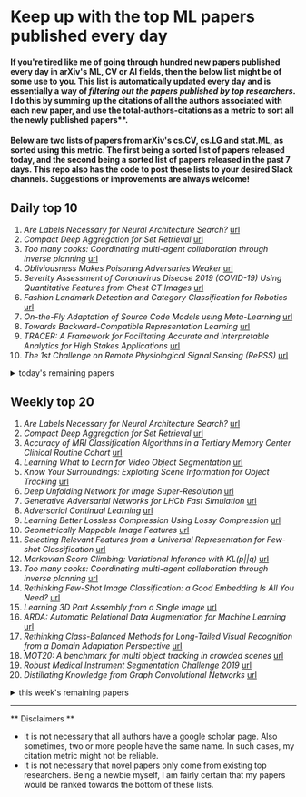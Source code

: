 # Keep up with the top ML papers published every day

#### If you're tired like me of going through hundred new papers published every day in arXiv's ML, CV or AI fields, then the below list might be of some use to you. This list is automatically updated every day and is essentially a way of *filtering out the papers published by top researchers*. I do this by summing up the citations of all the authors associated with each new paper, and use the total-authors-citations as a metric to sort all the newly published papers**. 

#### Below are two lists of papers from arXiv's cs.CV, cs.LG and stat.ML, as sorted using this metric. The first being a sorted list of papers released today, and the second being a sorted list of papers released in the past 7 days. This repo also has the code to post these lists to your desired Slack channels. Suggestions or improvements are always welcome!

## Daily top 10
1. *Are Labels Necessary for Neural Architecture Search?* [url](http://arxiv.org/abs/2003.12056)
2. *Compact Deep Aggregation for Set Retrieval* [url](http://arxiv.org/abs/2003.11794)
3. *Too many cooks: Coordinating multi-agent collaboration through inverse planning* [url](http://arxiv.org/abs/2003.11778)
4. *Obliviousness Makes Poisoning Adversaries Weaker* [url](http://arxiv.org/abs/2003.12020)
5. *Severity Assessment of Coronavirus Disease 2019 (COVID-19) Using Quantitative Features from Chest CT Images* [url](http://arxiv.org/abs/2003.11988)
6. *Fashion Landmark Detection and Category Classification for Robotics* [url](http://arxiv.org/abs/2003.11827)
7. *On-the-Fly Adaptation of Source Code Models using Meta-Learning* [url](http://arxiv.org/abs/2003.11768)
8. *Towards Backward-Compatible Representation Learning* [url](http://arxiv.org/abs/2003.11942)
9. *TRACER: A Framework for Facilitating Accurate and Interpretable Analytics for High Stakes Applications* [url](http://arxiv.org/abs/2003.12012)
10. *The 1st Challenge on Remote Physiological Signal Sensing (RePSS)* [url](http://arxiv.org/abs/2003.11756)
<details><summary>today's remaining papers</summary>
  <ol start=11>
    <li><i>Mask Encoding for Single Shot Instance Segmentation</i> <a href="http://arxiv.org/abs/2003.11712">url</a></li>
    <li><i>Spike-Timing-Dependent Back Propagation in Deep Spiking Neural Networks</i> <a href="http://arxiv.org/abs/2003.11837">url</a></li>
    <li><i>robROSE: A robust approach for dealing with imbalanced data in fraud detection</i> <a href="http://arxiv.org/abs/2003.11915">url</a></li>
    <li><i>Interval Neural Networks: Uncertainty Scores</i> <a href="http://arxiv.org/abs/2003.11566">url</a></li>
    <li><i>On the adversarial robustness of DNNs based on error correcting output codes</i> <a href="http://arxiv.org/abs/2003.11855">url</a></li>
    <li><i>Deep Networks as Logical Circuits: Generalization and Interpretation</i> <a href="http://arxiv.org/abs/2003.11619">url</a></li>
    <li><i>Learning Inverse Rendering of Faces from Real-world Videos</i> <a href="http://arxiv.org/abs/2003.12047">url</a></li>
    <li><i>Solving Raven's Progressive Matrices with Multi-Layer Relation Networks</i> <a href="http://arxiv.org/abs/2003.11608">url</a></li>
    <li><i>iTAML: An Incremental Task-Agnostic Meta-learning Approach</i> <a href="http://arxiv.org/abs/2003.11652">url</a></li>
    <li><i>Heavy-tailed Representations, Text Polarity Classification & Data Augmentation</i> <a href="http://arxiv.org/abs/2003.11593">url</a></li>
    <li><i>P $\approx$ NP, at least in Visual Question Answering</i> <a href="http://arxiv.org/abs/2003.11844">url</a></li>
    <li><i>Do Deep Minds Think Alike? Selective Adversarial Attacks for Fine-Grained Manipulation of Multiple Deep Neural Networks</i> <a href="http://arxiv.org/abs/2003.11816">url</a></li>
    <li><i>Milking CowMask for Semi-Supervised Image Classification</i> <a href="http://arxiv.org/abs/2003.12022">url</a></li>
    <li><i>Corella: A Private Multi Server Learning Approach based on Correlated Queries</i> <a href="http://arxiv.org/abs/2003.12052">url</a></li>
    <li><i>Active Learning Approach to Optimization of Experimental Control</i> <a href="http://arxiv.org/abs/2003.11804">url</a></li>
    <li><i>Zero-Assignment Constraint for Graph Matching with Outliers</i> <a href="http://arxiv.org/abs/2003.11928">url</a></li>
    <li><i>Rigorous State Evolution Analysis for Approximate Message Passing with Side Information</i> <a href="http://arxiv.org/abs/2003.11964">url</a></li>
    <li><i>Convolutional Neural Networks for Image-based Corn Kernel Detection and Counting</i> <a href="http://arxiv.org/abs/2003.12025">url</a></li>
    <li><i>A Heterogeneous Dynamical Graph Neural Networks Approach to Quantify Scientific Impact</i> <a href="http://arxiv.org/abs/2003.12042">url</a></li>
    <li><i>Word2Vec: Optimal Hyper-Parameters and Their Impact on NLP Downstream Tasks</i> <a href="http://arxiv.org/abs/2003.11645">url</a></li>
    <li><i>Integrating Informativeness, Representativeness and Diversity in Pool-Based Sequential Active Learning for Regression</i> <a href="http://arxiv.org/abs/2003.11786">url</a></li>
    <li><i>DeepCrashTest: Turning Dashcam Videos into Virtual Crash Tests for Automated Driving Systems</i> <a href="http://arxiv.org/abs/2003.11766">url</a></li>
    <li><i>Prediction of number of cases expected and estimation of the final size of coronavirus epidemic in India using the logistic model and genetic algorithm</i> <a href="http://arxiv.org/abs/2003.12017">url</a></li>
    <li><i>Pipelined Backpropagation at Scale: Training Large Models without Batches</i> <a href="http://arxiv.org/abs/2003.11666">url</a></li>
    <li><i>Estimating Treatment Effects with Observed Confounders and Mediators</i> <a href="http://arxiv.org/abs/2003.11991">url</a></li>
    <li><i>StrokeCoder: Path-Based Image Generation from Single Examples using Transformers</i> <a href="http://arxiv.org/abs/2003.11958">url</a></li>
    <li><i>A general framework for causal classification</i> <a href="http://arxiv.org/abs/2003.11940">url</a></li>
    <li><i>Bridging the Gap Between Spectral and Spatial Domains in Graph Neural Networks</i> <a href="http://arxiv.org/abs/2003.11702">url</a></li>
    <li><i>A lower bound for the ELBO of the Bernoulli Variational Autoencoder</i> <a href="http://arxiv.org/abs/2003.11830">url</a></li>
    <li><i>Grounded Situation Recognition</i> <a href="http://arxiv.org/abs/2003.12058">url</a></li>
    <li><i>An empirical investigation of the challenges of real-world reinforcement learning</i> <a href="http://arxiv.org/abs/2003.11881">url</a></li>
    <li><i>GISNet: Graph-Based Information Sharing Network For Vehicle Trajectory Prediction</i> <a href="http://arxiv.org/abs/2003.11973">url</a></li>
    <li><i>T2FSNN: Deep Spiking Neural Networks with Time-to-first-spike Coding</i> <a href="http://arxiv.org/abs/2003.11741">url</a></li>
    <li><i>Quantum Semantic Learning by Reverse Annealing an Adiabatic Quantum Computer</i> <a href="http://arxiv.org/abs/2003.11945">url</a></li>
    <li><i>Adaptive machine learning strategies for network calibration of IoT smart air quality monitoring devices</i> <a href="http://arxiv.org/abs/2003.12011">url</a></li>
    <li><i>Overview of the TREC 2019 Fair Ranking Track</i> <a href="http://arxiv.org/abs/2003.11650">url</a></li>
    <li><i>Common-Knowledge Concept Recognition for SEVA</i> <a href="http://arxiv.org/abs/2003.11687">url</a></li>
    <li><i>VIOLIN: A Large-Scale Dataset for Video-and-Language Inference</i> <a href="http://arxiv.org/abs/2003.11618">url</a></li>
    <li><i>Learning to Correct Overexposed and Underexposed Photos</i> <a href="http://arxiv.org/abs/2003.11596">url</a></li>
    <li><i>Nonconvex sparse regularization for deep neural networks and its optimality</i> <a href="http://arxiv.org/abs/2003.11769">url</a></li>
    <li><i>Rethinking Online Action Detection in Untrimmed Videos: A Novel Online Evaluation Protocol</i> <a href="http://arxiv.org/abs/2003.12041">url</a></li>
    <li><i>Real-time 3D Deep Multi-Camera Tracking</i> <a href="http://arxiv.org/abs/2003.11753">url</a></li>
    <li><i>Robust Classification of High-Dimensional Spectroscopy Data Using Deep Learning and Data Synthesis</i> <a href="http://arxiv.org/abs/2003.11842">url</a></li>
    <li><i>Instance Credibility Inference for Few-Shot Learning</i> <a href="http://arxiv.org/abs/2003.11853">url</a></li>
    <li><i>BachGAN: High-Resolution Image Synthesis from Salient Object Layout</i> <a href="http://arxiv.org/abs/2003.11690">url</a></li>
    <li><i>Correspondence Networks with Adaptive Neighbourhood Consensus</i> <a href="http://arxiv.org/abs/2003.12059">url</a></li>
    <li><i>RelatIF: Identifying Explanatory Training Examples via Relative Influence</i> <a href="http://arxiv.org/abs/2003.11630">url</a></li>
    <li><i>Matrix Smoothing: A Regularization for DNN with Transition Matrix under Noisy Labels</i> <a href="http://arxiv.org/abs/2003.11904">url</a></li>
    <li><i>Classification of the Chinese Handwritten Numbers with Supervised Projective Dictionary Pair Learning</i> <a href="http://arxiv.org/abs/2003.11700">url</a></li>
    <li><i>A Survey of Deep Learning for Scientific Discovery</i> <a href="http://arxiv.org/abs/2003.11755">url</a></li>
    <li><i>From unbiased MDI Feature Importance to Explainable AI for Trees</i> <a href="http://arxiv.org/abs/2003.12043">url</a></li>
    <li><i>Adversarial Examples and the Deeper Riddle of Induction: The Need for a Theory of Artifacts in Deep Learning</i> <a href="http://arxiv.org/abs/2003.11917">url</a></li>
    <li><i>Deep Graph Matching via Blackbox Differentiation of Combinatorial Solvers</i> <a href="http://arxiv.org/abs/2003.11657">url</a></li>
    <li><i>Advances in Bayesian Probabilistic Modeling for Industrial Applications</i> <a href="http://arxiv.org/abs/2003.11939">url</a></li>
    <li><i>Egoshots, an ego-vision life-logging dataset and semantic fidelity metric to evaluate diversity in image captioning models</i> <a href="http://arxiv.org/abs/2003.11743">url</a></li>
    <li><i>R-FORCE: Robust Learning for Random Recurrent Neural Networks</i> <a href="http://arxiv.org/abs/2003.11660">url</a></li>
    <li><i>Unsupervised domain adaptation with exploring more statistics and discriminative information</i> <a href="http://arxiv.org/abs/2003.11723">url</a></li>
    <li><i>COVID-19 Image Data Collection</i> <a href="http://arxiv.org/abs/2003.11597">url</a></li>
    <li><i>CAZSL: Zero-Shot Regression for Pushing Models by Generalizing Through Context</i> <a href="http://arxiv.org/abs/2003.11696">url</a></li>
    <li><i>Coronary Artery Segmentation in Angiographic Videos Using A 3D-2D CE-Net</i> <a href="http://arxiv.org/abs/2003.11851">url</a></li>
    <li><i>Weakly-supervised 3D coronary artery reconstruction from two-view angiographic images</i> <a href="http://arxiv.org/abs/2003.11846">url</a></li>
    <li><i>Image Generation Via Minimizing Fréchet Distance in Discriminator Feature Space</i> <a href="http://arxiv.org/abs/2003.11774">url</a></li>
    <li><i>Fastidious Attention Network for Navel Orange Segmentation</i> <a href="http://arxiv.org/abs/2003.11734">url</a></li>
    <li><i>Bag of biterms modeling for short texts</i> <a href="http://arxiv.org/abs/2003.11948">url</a></li>
    <li><i>Use the Force, Luke! Learning to Predict Physical Forces by Simulating Effects</i> <a href="http://arxiv.org/abs/2003.12045">url</a></li>
    <li><i>DCNAS: Densely Connected Neural Architecture Search for Semantic Image Segmentation</i> <a href="http://arxiv.org/abs/2003.11883">url</a></li>
    <li><i>Beyond the Ground-Truth: An Evaluator-Generator Framework for Group-wise Learning-to-Rank in E-Commerce</i> <a href="http://arxiv.org/abs/2003.11941">url</a></li>
    <li><i>Pseudo-Labeling for Small Lesion Detection on Diabetic Retinopathy Images</i> <a href="http://arxiv.org/abs/2003.12040">url</a></li>
    <li><i>Multi-Label Text Classification using Attention-based Graph Neural Network</i> <a href="http://arxiv.org/abs/2003.11644">url</a></li>
    <li><i>Memory Enhanced Global-Local Aggregation for Video Object Detection</i> <a href="http://arxiv.org/abs/2003.12063">url</a></li>
    <li><i>Negative Margin Matters: Understanding Margin in Few-shot Classification</i> <a href="http://arxiv.org/abs/2003.12060">url</a></li>
    <li><i>RAFT: Recurrent All-Pairs Field Transforms for Optical Flow</i> <a href="http://arxiv.org/abs/2003.12039">url</a></li>
    <li><i>Triad State Space Construction for Chaotic Signal Classification with Deep Learning</i> <a href="http://arxiv.org/abs/2003.11931">url</a></li>
    <li><i>Hit-Detector: Hierarchical Trinity Architecture Search for Object Detection</i> <a href="http://arxiv.org/abs/2003.11818">url</a></li>
    <li><i>Neural encoding and interpretation for high-level visual cortices based on fMRI using image caption features</i> <a href="http://arxiv.org/abs/2003.11797">url</a></li>
    <li><i>DeepStrip: High Resolution Boundary Refinement</i> <a href="http://arxiv.org/abs/2003.11670">url</a></li>
    <li><i>Deep Grouping Model for Unified Perceptual Parsing</i> <a href="http://arxiv.org/abs/2003.11647">url</a></li>
    <li><i>Covid-19: Automatic detection from X-Ray images utilizing Transfer Learning with Convolutional Neural Networks</i> <a href="http://arxiv.org/abs/2003.11617">url</a></li>
    <li><i>Learning Layout and Style Reconfigurable GANs for Controllable Image Synthesis</i> <a href="http://arxiv.org/abs/2003.11571">url</a></li>
    <li><i>Multi-Lead ECG Classification via an Information-Based Attention Convolutional Neural Network</i> <a href="http://arxiv.org/abs/2003.12009">url</a></li>
    <li><i>Sentiment Analysis in Drug Reviews using Supervised Machine Learning Algorithms</i> <a href="http://arxiv.org/abs/2003.11643">url</a></li>
    <li><i>Analysis of Greenhouse Gases</i> <a href="http://arxiv.org/abs/2003.11916">url</a></li>
    <li><i>Using Counterfactual Reasoning and Reinforcement Learning for Decision-Making in Autonomous Driving</i> <a href="http://arxiv.org/abs/2003.11919">url</a></li>
    <li><i>Predicting Unplanned Readmissions with Highly Unstructured Data</i> <a href="http://arxiv.org/abs/2003.11622">url</a></li>
  </ol>
</details>

## Weekly top 20
1. *Are Labels Necessary for Neural Architecture Search?* [url](http://arxiv.org/abs/2003.12056)
2. *Compact Deep Aggregation for Set Retrieval* [url](http://arxiv.org/abs/2003.11794)
3. *Accuracy of MRI Classification Algorithms in a Tertiary Memory Center Clinical Routine Cohort* [url](http://arxiv.org/abs/2003.09260)
4. *Learning What to Learn for Video Object Segmentation* [url](http://arxiv.org/abs/2003.11540)
5. *Know Your Surroundings: Exploiting Scene Information for Object Tracking* [url](http://arxiv.org/abs/2003.11014)
6. *Deep Unfolding Network for Image Super-Resolution* [url](http://arxiv.org/abs/2003.10428)
7. *Generative Adversarial Networks for LHCb Fast Simulation* [url](http://arxiv.org/abs/2003.09762)
8. *Adversarial Continual Learning* [url](http://arxiv.org/abs/2003.09553)
9. *Learning Better Lossless Compression Using Lossy Compression* [url](http://arxiv.org/abs/2003.10184)
10. *Geometrically Mappable Image Features* [url](http://arxiv.org/abs/2003.09682)
11. *Selecting Relevant Features from a Universal Representation for Few-shot Classification* [url](http://arxiv.org/abs/2003.09338)
12. *Markovian Score Climbing: Variational Inference with KL(p||q)* [url](http://arxiv.org/abs/2003.10374)
13. *Too many cooks: Coordinating multi-agent collaboration through inverse planning* [url](http://arxiv.org/abs/2003.11778)
14. *Rethinking Few-Shot Image Classification: a Good Embedding Is All You Need?* [url](http://arxiv.org/abs/2003.11539)
15. *Learning 3D Part Assembly from a Single Image* [url](http://arxiv.org/abs/2003.09754)
16. *ARDA: Automatic Relational Data Augmentation for Machine Learning* [url](http://arxiv.org/abs/2003.09758)
17. *Rethinking Class-Balanced Methods for Long-Tailed Visual Recognition from a Domain Adaptation Perspective* [url](http://arxiv.org/abs/2003.10780)
18. *MOT20: A benchmark for multi object tracking in crowded scenes* [url](http://arxiv.org/abs/2003.09003)
19. *Robust Medical Instrument Segmentation Challenge 2019* [url](http://arxiv.org/abs/2003.10299)
20. *Distillating Knowledge from Graph Convolutional Networks* [url](http://arxiv.org/abs/2003.10477)
<details><summary>this week's remaining papers</summary>
  <ol start=21>
    <li><i>Do Public Datasets Assure Unbiased Comparisons for Registration Evaluation?</i> <a href="http://arxiv.org/abs/2003.09483">url</a></li>
    <li><i>How to Train Your Event Camera Neural Network</i> <a href="http://arxiv.org/abs/2003.09078">url</a></li>
    <li><i>Quantum noise protects quantum classifiers against adversaries</i> <a href="http://arxiv.org/abs/2003.09416">url</a></li>
    <li><i>Cross-modal Deep Face Normals with Deactivable Skip Connections</i> <a href="http://arxiv.org/abs/2003.09691">url</a></li>
    <li><i>FastDTW is approximate and Generally Slower than the Algorithm it Approximates</i> <a href="http://arxiv.org/abs/2003.11246">url</a></li>
    <li><i>Large-Scale Screening of COVID-19 from Community Acquired Pneumonia using Infection Size-Aware Classification</i> <a href="http://arxiv.org/abs/2003.09860">url</a></li>
    <li><i>Cylindrical Convolutional Networks for Joint Object Detection and Viewpoint Estimation</i> <a href="http://arxiv.org/abs/2003.11303">url</a></li>
    <li><i>Data Parallelism in Training Sparse Neural Networks</i> <a href="http://arxiv.org/abs/2003.11316">url</a></li>
    <li><i>Low Latency ASR for Simultaneous Speech Translation</i> <a href="http://arxiv.org/abs/2003.09891">url</a></li>
    <li><i>Do We Need Depth in State-Of-The-Art Face Authentication?</i> <a href="http://arxiv.org/abs/2003.10895">url</a></li>
    <li><i>Logarithmic Regret Bound in Partially Observable Linear Dynamical Systems</i> <a href="http://arxiv.org/abs/2003.11227">url</a></li>
    <li><i>Obliviousness Makes Poisoning Adversaries Weaker</i> <a href="http://arxiv.org/abs/2003.12020">url</a></li>
    <li><i>Severity Assessment of Coronavirus Disease 2019 (COVID-19) Using Quantitative Features from Chest CT Images</i> <a href="http://arxiv.org/abs/2003.11988">url</a></li>
    <li><i>Local Implicit Grid Representations for 3D Scenes</i> <a href="http://arxiv.org/abs/2003.08981">url</a></li>
    <li><i>Preferential Batch Bayesian Optimization</i> <a href="http://arxiv.org/abs/2003.11435">url</a></li>
    <li><i>High Performance Sequence-to-Sequence Model for Streaming Speech Recognition</i> <a href="http://arxiv.org/abs/2003.10022">url</a></li>
    <li><i>Hierarchical Severity Staging of Anterior Cruciate Ligament Injuries using Deep Learning</i> <a href="http://arxiv.org/abs/2003.09089">url</a></li>
    <li><i>Robust Out-of-distribution Detection in Neural Networks</i> <a href="http://arxiv.org/abs/2003.09711">url</a></li>
    <li><i>Fashion Landmark Detection and Category Classification for Robotics</i> <a href="http://arxiv.org/abs/2003.11827">url</a></li>
    <li><i>Weakly Supervised 3D Human Pose and Shape Reconstruction with Normalizing Flows</i> <a href="http://arxiv.org/abs/2003.10350">url</a></li>
    <li><i>On-the-Fly Adaptation of Source Code Models using Meta-Learning</i> <a href="http://arxiv.org/abs/2003.11768">url</a></li>
    <li><i>Peeking into occluded joints: A novel framework for crowd pose estimation</i> <a href="http://arxiv.org/abs/2003.10506">url</a></li>
    <li><i>Atlas: End-to-End 3D Scene Reconstruction from Posed Images</i> <a href="http://arxiv.org/abs/2003.10432">url</a></li>
    <li><i>COVID-19 and Computer Audition: An Overview on What Speech & Sound Analysis Could Contribute in the SARS-CoV-2 Corona Crisis</i> <a href="http://arxiv.org/abs/2003.11117">url</a></li>
    <li><i>On Localizing a Camera from a Single Image</i> <a href="http://arxiv.org/abs/2003.10664">url</a></li>
    <li><i>Weakly Supervised 3D Hand Pose Estimation via Biomechanical Constraints</i> <a href="http://arxiv.org/abs/2003.09282">url</a></li>
    <li><i>Affinity Graph Supervision for Visual Recognition</i> <a href="http://arxiv.org/abs/2003.09049">url</a></li>
    <li><i>Efficient Tensor Kernel methods for sparse regression</i> <a href="http://arxiv.org/abs/2003.10482">url</a></li>
    <li><i>Video Object Grounding using Semantic Roles in Language Description</i> <a href="http://arxiv.org/abs/2003.10606">url</a></li>
    <li><i>Federated Learning for Task and Resource Allocation in Wireless High Altitude Balloon Networks</i> <a href="http://arxiv.org/abs/2003.09375">url</a></li>
    <li><i>Fiber: A Platform for Efficient Development and Distributed Training for Reinforcement Learning and Population-Based Methods</i> <a href="http://arxiv.org/abs/2003.11164">url</a></li>
    <li><i>First Investigation Into the Use of Deep Learning for Continuous Assessment of Neonatal Postoperative Pain</i> <a href="http://arxiv.org/abs/2003.10601">url</a></li>
    <li><i>Video-based Person Re-Identification using Gated Convolutional Recurrent Neural Networks</i> <a href="http://arxiv.org/abs/2003.09717">url</a></li>
    <li><i>Towards Backward-Compatible Representation Learning</i> <a href="http://arxiv.org/abs/2003.11942">url</a></li>
    <li><i>Modal Regression based Structured Low-rank Matrix Recovery for Multi-view Learning</i> <a href="http://arxiv.org/abs/2003.09799">url</a></li>
    <li><i>Neural Contours: Learning to Draw Lines from 3D Shapes</i> <a href="http://arxiv.org/abs/2003.10333">url</a></li>
    <li><i>ESSOP: Efficient and Scalable Stochastic Outer Product Architecture for Deep Learning</i> <a href="http://arxiv.org/abs/2003.11256">url</a></li>
    <li><i>TRACER: A Framework for Facilitating Accurate and Interpretable Analytics for High Stakes Applications</i> <a href="http://arxiv.org/abs/2003.12012">url</a></li>
    <li><i>Organ Segmentation From Full-size CT Images Using Memory-Efficient FCN</i> <a href="http://arxiv.org/abs/2003.10690">url</a></li>
    <li><i>ML-SIM: A deep neural network for reconstruction of structured illumination microscopy images</i> <a href="http://arxiv.org/abs/2003.11064">url</a></li>
    <li><i>Visual Navigation Among Humans with Optimal Control as a Supervisor</i> <a href="http://arxiv.org/abs/2003.09354">url</a></li>
    <li><i>Lifespan Age Transformation Synthesis</i> <a href="http://arxiv.org/abs/2003.09764">url</a></li>
    <li><i>Re-Training StyleGAN -- A First Step Towards Building Large, Scalable Synthetic Facial Datasets</i> <a href="http://arxiv.org/abs/2003.10847">url</a></li>
    <li><i>Dataset Cleaning -- A Cross Validation Methodology for Large Facial Datasets using Face Recognition</i> <a href="http://arxiv.org/abs/2003.10815">url</a></li>
    <li><i>The 1st Challenge on Remote Physiological Signal Sensing (RePSS)</i> <a href="http://arxiv.org/abs/2003.11756">url</a></li>
    <li><i>RF Sensing for Continuous Monitoring of Human Activities for Home Consumer Applications</i> <a href="http://arxiv.org/abs/2003.09699">url</a></li>
    <li><i>Bridge the Domain Gap Between Ultra-wide-field and Traditional Fundus Images via Adversarial Domain Adaptation</i> <a href="http://arxiv.org/abs/2003.10042">url</a></li>
    <li><i>Single-shot autofocusing of microscopy images using deep learning</i> <a href="http://arxiv.org/abs/2003.09585">url</a></li>
    <li><i>Event-based Asynchronous Sparse Convolutional Networks</i> <a href="http://arxiv.org/abs/2003.09148">url</a></li>
    <li><i>Visual Question Answering for Cultural Heritage</i> <a href="http://arxiv.org/abs/2003.09853">url</a></li>
    <li><i>A Unified Object Motion and Affinity Model for Online Multi-Object Tracking</i> <a href="http://arxiv.org/abs/2003.11291">url</a></li>
    <li><i>Not all domains are equally complex: Adaptive Multi-Domain Learning</i> <a href="http://arxiv.org/abs/2003.11504">url</a></li>
    <li><i>Ellipsoidal Subspace Support Vector Data Description</i> <a href="http://arxiv.org/abs/2003.09504">url</a></li>
    <li><i>Exploiting Event Cameras by Using a Network Grafting Algorithm</i> <a href="http://arxiv.org/abs/2003.10959">url</a></li>
    <li><i>Explainable Object-induced Action Decision for Autonomous Vehicles</i> <a href="http://arxiv.org/abs/2003.09405">url</a></li>
    <li><i>Wise Sliding Window Segmentation: A classification-aided approach for trajectory segmentation</i> <a href="http://arxiv.org/abs/2003.10248">url</a></li>
    <li><i>Smarter Parking: Using AI to Identify Parking Inefficiencies in Vancouver</i> <a href="http://arxiv.org/abs/2003.09761">url</a></li>
    <li><i>Mask Encoding for Single Shot Instance Segmentation</i> <a href="http://arxiv.org/abs/2003.11712">url</a></li>
    <li><i>Cooling-Shrinking Attack: Blinding the Tracker with Imperceptible Noises</i> <a href="http://arxiv.org/abs/2003.09595">url</a></li>
    <li><i>SOLOv2: Dynamic, Faster and Stronger</i> <a href="http://arxiv.org/abs/2003.10152">url</a></li>
    <li><i>SCATTER: Selective Context Attentional Scene Text Recognizer</i> <a href="http://arxiv.org/abs/2003.11288">url</a></li>
    <li><i>Spike-Timing-Dependent Back Propagation in Deep Spiking Neural Networks</i> <a href="http://arxiv.org/abs/2003.11837">url</a></li>
    <li><i>GreedyNAS: Towards Fast One-Shot NAS with Greedy Supernet</i> <a href="http://arxiv.org/abs/2003.11236">url</a></li>
    <li><i>Spatial Pyramid Based Graph Reasoning for Semantic Segmentation</i> <a href="http://arxiv.org/abs/2003.10211">url</a></li>
    <li><i>robROSE: A robust approach for dealing with imbalanced data in fraud detection</i> <a href="http://arxiv.org/abs/2003.11915">url</a></li>
    <li><i>Interval Neural Networks: Uncertainty Scores</i> <a href="http://arxiv.org/abs/2003.11566">url</a></li>
    <li><i>Cross-domain Object Detection through Coarse-to-Fine Feature Adaptation</i> <a href="http://arxiv.org/abs/2003.10275">url</a></li>
    <li><i>Dynamic Reconstruction of Deformable Soft-tissue with Stereo Scope in Minimal Invasive Surgery</i> <a href="http://arxiv.org/abs/2003.10867">url</a></li>
    <li><i>Monocular Real-time Hand Shape and Motion Capture using Multi-modal Data</i> <a href="http://arxiv.org/abs/2003.09572">url</a></li>
    <li><i>PiP: Planning-informed Trajectory Prediction for Autonomous Driving</i> <a href="http://arxiv.org/abs/2003.11476">url</a></li>
    <li><i>Attention-Based Self-Supervised Feature Learning for Security Data</i> <a href="http://arxiv.org/abs/2003.10639">url</a></li>
    <li><i>Multi-target regression via output space quantization</i> <a href="http://arxiv.org/abs/2003.09896">url</a></li>
    <li><i>On the adversarial robustness of DNNs based on error correcting output codes</i> <a href="http://arxiv.org/abs/2003.11855">url</a></li>
    <li><i>BiCANet: Bi-directional Contextual Aggregating Network for Image Semantic Segmentation</i> <a href="http://arxiv.org/abs/2003.09669">url</a></li>
    <li><i>Microvasculature Segmentation and Inter-capillary Area Quantification of the Deep Vascular Complex using Transfer Learning</i> <a href="http://arxiv.org/abs/2003.09033">url</a></li>
    <li><i>What Deep CNNs Benefit from Global Covariance Pooling: An Optimization Perspective</i> <a href="http://arxiv.org/abs/2003.11241">url</a></li>
    <li><i>Deep Markov Spatio-Temporal Factorization</i> <a href="http://arxiv.org/abs/2003.09779">url</a></li>
    <li><i>Learning reduced systems via deep neural networks with memory</i> <a href="http://arxiv.org/abs/2003.09451">url</a></li>
    <li><i>Deep Networks as Logical Circuits: Generalization and Interpretation</i> <a href="http://arxiv.org/abs/2003.11619">url</a></li>
    <li><i>Learning Inverse Rendering of Faces from Real-world Videos</i> <a href="http://arxiv.org/abs/2003.12047">url</a></li>
    <li><i>Deep Bayesian Gaussian Processes for Uncertainty Estimation in Electronic Health Records</i> <a href="http://arxiv.org/abs/2003.10170">url</a></li>
    <li><i>Probabilistic Dual Network Architecture Search on Graphs</i> <a href="http://arxiv.org/abs/2003.09676">url</a></li>
    <li><i>Content Adaptive and Error Propagation Aware Deep Video Compression</i> <a href="http://arxiv.org/abs/2003.11282">url</a></li>
    <li><i>Model-based Asynchronous Hyperparameter Optimization</i> <a href="http://arxiv.org/abs/2003.10865">url</a></li>
    <li><i>An Energy-Aware Online Learning Framework for Resource Management in Heterogeneous Platforms</i> <a href="http://arxiv.org/abs/2003.09526">url</a></li>
    <li><i>Blockchain meets Biometrics: Concepts, Application to Template Protection, and Trends</i> <a href="http://arxiv.org/abs/2003.09262">url</a></li>
    <li><i>G2L-Net: Global to Local Network for Real-time 6D Pose Estimation with Embedding Vector Features</i> <a href="http://arxiv.org/abs/2003.11089">url</a></li>
    <li><i>Bone Structures Extraction and Enhancement in Chest Radiographs via CNN Trained on Synthetic Data</i> <a href="http://arxiv.org/abs/2003.10839">url</a></li>
    <li><i>A Unified Framework for Multiclass and Multilabel Support Vector Machines</i> <a href="http://arxiv.org/abs/2003.11197">url</a></li>
    <li><i>Data-Free Knowledge Amalgamation via Group-Stack Dual-GAN</i> <a href="http://arxiv.org/abs/2003.09088">url</a></li>
    <li><i>Latent Space Roadmap for Visual Action Planning of Deformable and Rigid Object Manipulation</i> <a href="http://arxiv.org/abs/2003.08974">url</a></li>
    <li><i>Using Deep Reinforcement Learning Methods for Autonomous Vessels in 2D Environments</i> <a href="http://arxiv.org/abs/2003.10249">url</a></li>
    <li><i>Solving Raven's Progressive Matrices with Multi-Layer Relation Networks</i> <a href="http://arxiv.org/abs/2003.11608">url</a></li>
    <li><i>Cost-aware Bayesian Optimization</i> <a href="http://arxiv.org/abs/2003.10870">url</a></li>
    <li><i>Localized sketching for matrix multiplication and ridge regression</i> <a href="http://arxiv.org/abs/2003.09097">url</a></li>
    <li><i>iTAML: An Incremental Task-Agnostic Meta-learning Approach</i> <a href="http://arxiv.org/abs/2003.11652">url</a></li>
    <li><i>ASFD: Automatic and Scalable Face Detector</i> <a href="http://arxiv.org/abs/2003.11228">url</a></li>
    <li><i>Autonomous UAV Navigation: A DDPG-based Deep Reinforcement Learning Approach</i> <a href="http://arxiv.org/abs/2003.10923">url</a></li>
    <li><i>Capturing and Explaining Trajectory Singularities using Composite Signal Neural Networks</i> <a href="http://arxiv.org/abs/2003.10810">url</a></li>
    <li><i>Comprehensive Instructional Video Analysis: The COIN Dataset and Performance Evaluation</i> <a href="http://arxiv.org/abs/2003.09392">url</a></li>
    <li><i>One-Shot Informed Robotic Visual Search in the Wild</i> <a href="http://arxiv.org/abs/2003.10010">url</a></li>
    <li><i>Metric learning: cross-entropy vs. pairwise losses</i> <a href="http://arxiv.org/abs/2003.08983">url</a></li>
    <li><i>Learning Object Permanence from Video</i> <a href="http://arxiv.org/abs/2003.10469">url</a></li>
    <li><i>Dynamic Narrowing of VAE Bottlenecks Using GECO and $L_0$ Regularization</i> <a href="http://arxiv.org/abs/2003.10901">url</a></li>
    <li><i>Distributed Reinforcement Learning for Cooperative Multi-Robot Object Manipulation</i> <a href="http://arxiv.org/abs/2003.09540">url</a></li>
    <li><i>Understanding the robustness of deep neural network classifiers for breast cancer screening</i> <a href="http://arxiv.org/abs/2003.10041">url</a></li>
    <li><i>Heavy-tailed Representations, Text Polarity Classification & Data Augmentation</i> <a href="http://arxiv.org/abs/2003.11593">url</a></li>
    <li><i>A level set representation method for N-dimensional convex shape and applications</i> <a href="http://arxiv.org/abs/2003.09600">url</a></li>
    <li><i>Distributed and Democratized Learning: Philosophy and Research Challenges</i> <a href="http://arxiv.org/abs/2003.09301">url</a></li>
    <li><i>Non-Adversarial Video Synthesis with Learned Priors</i> <a href="http://arxiv.org/abs/2003.09565">url</a></li>
    <li><i>Discriminative Viewer Identification using Generative Models of Eye Gaze</i> <a href="http://arxiv.org/abs/2003.11399">url</a></li>
    <li><i>Improving Embedding Extraction for Speaker Verification with Ladder Network</i> <a href="http://arxiv.org/abs/2003.09125">url</a></li>
    <li><i>AutoFIS: Automatic Feature Interaction Selection in Factorization Models for Click-Through Rate Prediction</i> <a href="http://arxiv.org/abs/2003.11235">url</a></li>
    <li><i>Approximate Aggregate Queries Under Additive Inequalities</i> <a href="http://arxiv.org/abs/2003.10588">url</a></li>
    <li><i>Detecting Adversarial Examples in Learning-Enabled Cyber-Physical Systems using Variational Autoencoder for Regression</i> <a href="http://arxiv.org/abs/2003.10804">url</a></li>
    <li><i>P $\approx$ NP, at least in Visual Question Answering</i> <a href="http://arxiv.org/abs/2003.11844">url</a></li>
    <li><i>ProGraML: Graph-based Deep Learning for Program Optimization and Analysis</i> <a href="http://arxiv.org/abs/2003.10536">url</a></li>
    <li><i>Self-Supervised 2D Image to 3D Shape Translation with Disentangled Representations</i> <a href="http://arxiv.org/abs/2003.10016">url</a></li>
    <li><i>A Survey of Methods for Low-Power Deep Learning and Computer Vision</i> <a href="http://arxiv.org/abs/2003.11066">url</a></li>
    <li><i>BoostTree and BoostForest for Ensemble Learning</i> <a href="http://arxiv.org/abs/2003.09737">url</a></li>
    <li><i>Deformable Style Transfer</i> <a href="http://arxiv.org/abs/2003.11038">url</a></li>
    <li><i>Do Deep Minds Think Alike? Selective Adversarial Attacks for Fine-Grained Manipulation of Multiple Deep Neural Networks</i> <a href="http://arxiv.org/abs/2003.11816">url</a></li>
    <li><i>Monocular Depth Prediction Through Continuous 3D Loss</i> <a href="http://arxiv.org/abs/2003.09763">url</a></li>
    <li><i>Deep Sets for Generalization in RL</i> <a href="http://arxiv.org/abs/2003.09443">url</a></li>
    <li><i>A new regret analysis for Adam-type algorithms</i> <a href="http://arxiv.org/abs/2003.09729">url</a></li>
    <li><i>Milking CowMask for Semi-Supervised Image Classification</i> <a href="http://arxiv.org/abs/2003.12022">url</a></li>
    <li><i>Corella: A Private Multi Server Learning Approach based on Correlated Queries</i> <a href="http://arxiv.org/abs/2003.12052">url</a></li>
    <li><i>Baryons from Mesons: A Machine Learning Perspective</i> <a href="http://arxiv.org/abs/2003.10445">url</a></li>
    <li><i>Variational Inference with Parameter Learning Applied to Vehicle Trajectory Estimation</i> <a href="http://arxiv.org/abs/2003.09736">url</a></li>
    <li><i>G-Net: A Deep Learning Approach to G-computation for Counterfactual Outcome Prediction Under Dynamic Treatment Regimes</i> <a href="http://arxiv.org/abs/2003.10551">url</a></li>
    <li><i>Training Binary Neural Networks with Real-to-Binary Convolutions</i> <a href="http://arxiv.org/abs/2003.11535">url</a></li>
    <li><i>A Data-Efficient Sampling Method for Estimating Basins of Attraction Using Hybrid Active Learning (HAL)</i> <a href="http://arxiv.org/abs/2003.10976">url</a></li>
    <li><i>MaskFlownet: Asymmetric Feature Matching with Learnable Occlusion Mask</i> <a href="http://arxiv.org/abs/2003.10955">url</a></li>
    <li><i>Tractogram filtering of anatomically non-plausible fibers with geometric deep learning</i> <a href="http://arxiv.org/abs/2003.11013">url</a></li>
    <li><i>Active Learning Approach to Optimization of Experimental Control</i> <a href="http://arxiv.org/abs/2003.11804">url</a></li>
    <li><i>Efficient sampling generation from explicit densities via Normalizing Flows</i> <a href="http://arxiv.org/abs/2003.10200">url</a></li>
    <li><i>RN-VID: A Feature Fusion Architecture for Video Object Detection</i> <a href="http://arxiv.org/abs/2003.10898">url</a></li>
    <li><i>Fully Automated Hand Hygiene Monitoring\\in Operating Room using 3D Convolutional Neural Network</i> <a href="http://arxiv.org/abs/2003.09087">url</a></li>
    <li><i>Deep Local Shapes: Learning Local SDF Priors for Detailed 3D Reconstruction</i> <a href="http://arxiv.org/abs/2003.10983">url</a></li>
    <li><i>BigNAS: Scaling Up Neural Architecture Search with Big Single-Stage Models</i> <a href="http://arxiv.org/abs/2003.11142">url</a></li>
    <li><i>Zero-Assignment Constraint for Graph Matching with Outliers</i> <a href="http://arxiv.org/abs/2003.11928">url</a></li>
    <li><i>Rigorous State Evolution Analysis for Approximate Message Passing with Side Information</i> <a href="http://arxiv.org/abs/2003.11964">url</a></li>
    <li><i>Convolutional Neural Networks for Image-based Corn Kernel Detection and Counting</i> <a href="http://arxiv.org/abs/2003.12025">url</a></li>
    <li><i>Joint Deep Cross-Domain Transfer Learning for Emotion Recognition</i> <a href="http://arxiv.org/abs/2003.11136">url</a></li>
    <li><i>Universal Differentiable Renderer for Implicit Neural Representations</i> <a href="http://arxiv.org/abs/2003.09852">url</a></li>
    <li><i>Linguistically Driven Graph Capsule Network for Visual Question Reasoning</i> <a href="http://arxiv.org/abs/2003.10065">url</a></li>
    <li><i>Mission-Aware Spatio-Temporal Deep Learning Model for UAS Instantaneous Density Prediction</i> <a href="http://arxiv.org/abs/2003.09785">url</a></li>
    <li><i>FADNet: A Fast and Accurate Network for Disparity Estimation</i> <a href="http://arxiv.org/abs/2003.10758">url</a></li>
    <li><i>A Heterogeneous Dynamical Graph Neural Networks Approach to Quantify Scientific Impact</i> <a href="http://arxiv.org/abs/2003.12042">url</a></li>
    <li><i>Continual Graph Learning</i> <a href="http://arxiv.org/abs/2003.09908">url</a></li>
    <li><i>Patch-based Non-Local Bayesian Networks for Blind Confocal Microscopy Denoising</i> <a href="http://arxiv.org/abs/2003.11177">url</a></li>
    <li><i>Illumination-based Transformations Improve Skin Lesion Segmentation in Dermoscopic Images</i> <a href="http://arxiv.org/abs/2003.10111">url</a></li>
    <li><i>What is Normal, What is Strange, and What is Missing in a Knowledge Graph: Unified Characterization via Inductive Summarization</i> <a href="http://arxiv.org/abs/2003.10412">url</a></li>
    <li><i>A classification for the performance of online SGD for high-dimensional inference</i> <a href="http://arxiv.org/abs/2003.10409">url</a></li>
    <li><i>Word2Vec: Optimal Hyper-Parameters and Their Impact on NLP Downstream Tasks</i> <a href="http://arxiv.org/abs/2003.11645">url</a></li>
    <li><i>Integrating Informativeness, Representativeness and Diversity in Pool-Based Sequential Active Learning for Regression</i> <a href="http://arxiv.org/abs/2003.11786">url</a></li>
    <li><i>DeepCrashTest: Turning Dashcam Videos into Virtual Crash Tests for Automated Driving Systems</i> <a href="http://arxiv.org/abs/2003.11766">url</a></li>
    <li><i>Deep Reinforcement Learning with Weighted Q-Learning</i> <a href="http://arxiv.org/abs/2003.09280">url</a></li>
    <li><i>Input representation in recurrent neural networks dynamics</i> <a href="http://arxiv.org/abs/2003.10585">url</a></li>
    <li><i>VisuoSpatial Foresight for Multi-Step, Multi-Task Fabric Manipulation</i> <a href="http://arxiv.org/abs/2003.09044">url</a></li>
    <li><i>Learning to Play Soccer by Reinforcement and Applying Sim-to-Real to Compete in the Real World</i> <a href="http://arxiv.org/abs/2003.11102">url</a></li>
    <li><i>Prediction of number of cases expected and estimation of the final size of coronavirus epidemic in India using the logistic model and genetic algorithm</i> <a href="http://arxiv.org/abs/2003.12017">url</a></li>
    <li><i>Accelerated learning algorithms of general fuzzy min-max neural network using a branch-and-bound-based hyperbox selection rule</i> <a href="http://arxiv.org/abs/2003.11333">url</a></li>
    <li><i>CRNet: Cross-Reference Networks for Few-Shot Segmentation</i> <a href="http://arxiv.org/abs/2003.10658">url</a></li>
    <li><i>FedSel: Federated SGD under Local Differential Privacy with Top-k Dimension Selection</i> <a href="http://arxiv.org/abs/2003.10637">url</a></li>
    <li><i>Efficient algorithm for calculating transposed PSF matrices for 3D light field deconvolution</i> <a href="http://arxiv.org/abs/2003.09133">url</a></li>
    <li><i>Robust and On-the-fly Dataset Denoising for Image Classification</i> <a href="http://arxiv.org/abs/2003.10647">url</a></li>
    <li><i>Multi-Agent Reinforcement Learning for Problems with Combined Individual and Team Reward</i> <a href="http://arxiv.org/abs/2003.10598">url</a></li>
    <li><i>Broad Area Search and Detection of Surface-to-Air Missile Sites Using Spatial Fusion of Component Object Detections from Deep Neural Networks</i> <a href="http://arxiv.org/abs/2003.10566">url</a></li>
    <li><i>Optimal No-regret Learning in Repeated First-price Auctions</i> <a href="http://arxiv.org/abs/2003.09795">url</a></li>
    <li><i>Exchangeable Input Representations for Reinforcement Learning</i> <a href="http://arxiv.org/abs/2003.09022">url</a></li>
    <li><i>Recovery command generation towards automatic recovery in ICT systems by Seq2Seq learning</i> <a href="http://arxiv.org/abs/2003.10784">url</a></li>
    <li><i>Adversarial Robustness on In- and Out-Distribution Improves Explainability</i> <a href="http://arxiv.org/abs/2003.09461">url</a></li>
    <li><i>Pipelined Backpropagation at Scale: Training Large Models without Batches</i> <a href="http://arxiv.org/abs/2003.11666">url</a></li>
    <li><i>Improved Techniques for Training Single-Image GANs</i> <a href="http://arxiv.org/abs/2003.11512">url</a></li>
    <li><i>The Internet of Things as a Deep Neural Network</i> <a href="http://arxiv.org/abs/2003.10538">url</a></li>
    <li><i>Tree Index: A New Cluster Evaluation Technique</i> <a href="http://arxiv.org/abs/2003.10841">url</a></li>
    <li><i>VaB-AL: Incorporating Class Imbalance and Difficulty with Variational Bayes for Active Learning</i> <a href="http://arxiv.org/abs/2003.11249">url</a></li>
    <li><i>Weighted Meta-Learning</i> <a href="http://arxiv.org/abs/2003.09465">url</a></li>
    <li><i>Fast(er) Reconstruction of Shredded Text Documents via Self-Supervised Deep Asymmetric Metric Learning</i> <a href="http://arxiv.org/abs/2003.10063">url</a></li>
    <li><i>Three-branch and Mutil-scale learning for Fine-grained Image Recognition (TBMSL-Net)</i> <a href="http://arxiv.org/abs/2003.09150">url</a></li>
    <li><i>XTREME: A Massively Multilingual Multi-task Benchmark for Evaluating Cross-lingual Generalization</i> <a href="http://arxiv.org/abs/2003.11080">url</a></li>
    <li><i>Social navigation with human empowerment driven reinforcement learning</i> <a href="http://arxiv.org/abs/2003.08158">url</a></li>
    <li><i>Multiscale Sparsifying Transform Learning for Image Denoising</i> <a href="http://arxiv.org/abs/2003.11265">url</a></li>
    <li><i>Additive Angular Margin for Few Shot Learning to Classify Clinical Endoscopy Images</i> <a href="http://arxiv.org/abs/2003.10033">url</a></li>
    <li><i>Toward Accurate and Realistic Virtual Try-on Through Shape Matching and Multiple Warps</i> <a href="http://arxiv.org/abs/2003.10817">url</a></li>
    <li><i>Estimating Treatment Effects with Observed Confounders and Mediators</i> <a href="http://arxiv.org/abs/2003.11991">url</a></li>
    <li><i>Voice and accompaniment separation in music using self-attention convolutional neural network</i> <a href="http://arxiv.org/abs/2003.08954">url</a></li>
    <li><i>Adaptive Conditional Neural Movement Primitives via Representation Sharing Between Supervised and Reinforcement Learning</i> <a href="http://arxiv.org/abs/2003.11334">url</a></li>
    <li><i>A Unified Theory of Decentralized SGD with Changing Topology and Local Updates</i> <a href="http://arxiv.org/abs/2003.10422">url</a></li>
    <li><i>UnrealText: Synthesizing Realistic Scene Text Images from the Unreal World</i> <a href="http://arxiv.org/abs/2003.10608">url</a></li>
    <li><i>StrokeCoder: Path-Based Image Generation from Single Examples using Transformers</i> <a href="http://arxiv.org/abs/2003.11958">url</a></li>
    <li><i>Steepest Descent Neural Architecture Optimization: Escaping Local Optimum with Signed Neural Splitting</i> <a href="http://arxiv.org/abs/2003.10392">url</a></li>
    <li><i>Multilayer Dense Connections for Hierarchical Concept Classification</i> <a href="http://arxiv.org/abs/2003.09015">url</a></li>
    <li><i>A general framework for causal classification</i> <a href="http://arxiv.org/abs/2003.11940">url</a></li>
    <li><i>Exploring Bottom-up and Top-down Cues with Attentive Learning for Webly Supervised Object Detection</i> <a href="http://arxiv.org/abs/2003.09790">url</a></li>
    <li><i>Cross-Shape Graph Convolutional Networks</i> <a href="http://arxiv.org/abs/2003.09053">url</a></li>
    <li><i>Critical Point-Finding Methods Reveal Gradient-Flat Regions of Deep Network Losses</i> <a href="http://arxiv.org/abs/2003.10397">url</a></li>
    <li><i>Fast Symmetric Diffeomorphic Image Registration with Convolutional Neural Networks</i> <a href="http://arxiv.org/abs/2003.09514">url</a></li>
    <li><i>SER-FIQ: Unsupervised Estimation of Face Image Quality Based on Stochastic Embedding Robustness</i> <a href="http://arxiv.org/abs/2003.09373">url</a></li>
    <li><i>Fisheye Distortion Rectification from Deep Straight Lines</i> <a href="http://arxiv.org/abs/2003.11386">url</a></li>
    <li><i>MIM-Based Generative Adversarial Networks and Its Application on Anomaly Detection</i> <a href="http://arxiv.org/abs/2003.11285">url</a></li>
    <li><i>Bridging the Gap Between Spectral and Spatial Domains in Graph Neural Networks</i> <a href="http://arxiv.org/abs/2003.11702">url</a></li>
    <li><i>HP2IFS: Head Pose estimation exploiting Partitioned Iterated Function Systems</i> <a href="http://arxiv.org/abs/2003.11536">url</a></li>
    <li><i>A lower bound for the ELBO of the Bernoulli Variational Autoencoder</i> <a href="http://arxiv.org/abs/2003.11830">url</a></li>
    <li><i>Topological Sweep for Multi-Target Detection of Geostationary Space Objects</i> <a href="http://arxiv.org/abs/2003.09583">url</a></li>
    <li><i>Grounded Situation Recognition</i> <a href="http://arxiv.org/abs/2003.12058">url</a></li>
    <li><i>Real-time 3D object proposal generation and classification under limited processing resources</i> <a href="http://arxiv.org/abs/2003.10670">url</a></li>
    <li><i>Multi-faceted Trust-based Collaborative Filtering</i> <a href="http://arxiv.org/abs/2003.11445">url</a></li>
    <li><i>Session-based Suggestion of Topics for Geographic Exploratory Search</i> <a href="http://arxiv.org/abs/2003.11314">url</a></li>
    <li><i>Visual-Inertial Telepresence for Aerial Manipulation</i> <a href="http://arxiv.org/abs/2003.11509">url</a></li>
    <li><i>Deep Synthetic Minority Over-Sampling Technique</i> <a href="http://arxiv.org/abs/2003.09788">url</a></li>
    <li><i>Deep Multi-attributed Graph Translation with Node-Edge Co-evolution</i> <a href="http://arxiv.org/abs/2003.09945">url</a></li>
    <li><i>An empirical investigation of the challenges of real-world reinforcement learning</i> <a href="http://arxiv.org/abs/2003.11881">url</a></li>
    <li><i>GISNet: Graph-Based Information Sharing Network For Vehicle Trajectory Prediction</i> <a href="http://arxiv.org/abs/2003.11973">url</a></li>
    <li><i>Deep Line Art Video Colorization with a Few References</i> <a href="http://arxiv.org/abs/2003.10685">url</a></li>
    <li><i>A unified framework for spectral clustering in sparse graphs</i> <a href="http://arxiv.org/abs/2003.09198">url</a></li>
    <li><i>Neural Networks and Polynomial Regression. Demystifying the Overparametrization Phenomena</i> <a href="http://arxiv.org/abs/2003.10523">url</a></li>
    <li><i>DeepSIP: A System for Predicting Service Impact of Network Failure by Temporal Multimodal CNN</i> <a href="http://arxiv.org/abs/2003.10643">url</a></li>
    <li><i>Integrating Physiological Time Series and Clinical Notes with Deep Learning for Improved ICU Mortality Prediction</i> <a href="http://arxiv.org/abs/2003.11059">url</a></li>
    <li><i>Learning a Probabilistic Strategy for Computational Imaging Sensor Selection</i> <a href="http://arxiv.org/abs/2003.10424">url</a></li>
    <li><i>T2FSNN: Deep Spiking Neural Networks with Time-to-first-spike Coding</i> <a href="http://arxiv.org/abs/2003.11741">url</a></li>
    <li><i>Black-box Methods for Restoring Monotonicity</i> <a href="http://arxiv.org/abs/2003.09554">url</a></li>
    <li><i>Safe Crossover of Neural Networks Through Neuron Alignment</i> <a href="http://arxiv.org/abs/2003.10306">url</a></li>
    <li><i>Audio Impairment Recognition Using a Correlation-Based Feature Representation</i> <a href="http://arxiv.org/abs/2003.09889">url</a></li>
    <li><i>Born-Again Tree Ensembles</i> <a href="http://arxiv.org/abs/2003.11132">url</a></li>
    <li><i>Commentaries on "Learning Sensorimotor Control with Neuromorphic Sensors: Toward Hyperdimensional Active Perception" [Science Robotics Vol. 4 Issue 30 (2019) 1-10</i> <a href="http://arxiv.org/abs/2003.11458">url</a></li>
    <li><i>Creating Synthetic Datasets via Evolution for Neural Program Synthesis</i> <a href="http://arxiv.org/abs/2003.10485">url</a></li>
    <li><i>DYSAN: Dynamically sanitizing motion sensor data against sensitive inferences through adversarial networks</i> <a href="http://arxiv.org/abs/2003.10325">url</a></li>
    <li><i>Quantum Semantic Learning by Reverse Annealing an Adiabatic Quantum Computer</i> <a href="http://arxiv.org/abs/2003.11945">url</a></li>
    <li><i>aphBO-2GP-3B: A budgeted asynchronously-parallel multi-acquisition for known/unknown constrained Bayesian optimization on high-performing computing architecture</i> <a href="http://arxiv.org/abs/2003.09436">url</a></li>
    <li><i>Learning-based Bias Correction for Ultra-wideband Localization of Resource-constrained Mobile Robots</i> <a href="http://arxiv.org/abs/2003.09371">url</a></li>
    <li><i>Adaptive machine learning strategies for network calibration of IoT smart air quality monitoring devices</i> <a href="http://arxiv.org/abs/2003.12011">url</a></li>
    <li><i>Generative ODE Modeling with Known Unknowns</i> <a href="http://arxiv.org/abs/2003.10775">url</a></li>
    <li><i>Automated Detection of Cribriform Growth Patterns in Prostate Histology Images</i> <a href="http://arxiv.org/abs/2003.10543">url</a></li>
    <li><i>Overview of the TREC 2019 Fair Ranking Track</i> <a href="http://arxiv.org/abs/2003.11650">url</a></li>
    <li><i>Learning the Loss Functions in a Discriminative Space for Video Restoration</i> <a href="http://arxiv.org/abs/2003.09124">url</a></li>
    <li><i>CF2-Net: Coarse-to-Fine Fusion Convolutional Network for Breast Ultrasound Image Segmentation</i> <a href="http://arxiv.org/abs/2003.10144">url</a></li>
    <li><i>Sample-Specific Output Constraints for Neural Networks</i> <a href="http://arxiv.org/abs/2003.10258">url</a></li>
    <li><i>Generalizing Spatial Transformers to Projective Geometry with Applications to 2D/3D Registration</i> <a href="http://arxiv.org/abs/2003.10987">url</a></li>
    <li><i>Multiview Chirality</i> <a href="http://arxiv.org/abs/2003.09265">url</a></li>
    <li><i>DMV: Visual Object Tracking via Part-level Dense Memory and Voting-based Retrieval</i> <a href="http://arxiv.org/abs/2003.09171">url</a></li>
    <li><i>Common-Knowledge Concept Recognition for SEVA</i> <a href="http://arxiv.org/abs/2003.11687">url</a></li>
    <li><i>DIDFuse: Deep Image Decomposition for Infrared and Visible Image Fusion</i> <a href="http://arxiv.org/abs/2003.09210">url</a></li>
    <li><i>Efficient Algorithms for Multidimensional Segmented Regression</i> <a href="http://arxiv.org/abs/2003.11086">url</a></li>
    <li><i>Plausible Counterfactuals: Auditing Deep Learning Classifiers with Realistic Adversarial Examples</i> <a href="http://arxiv.org/abs/2003.11323">url</a></li>
    <li><i>Spatio-Temporal Graph Convolution for Functional MRI Analysis</i> <a href="http://arxiv.org/abs/2003.10613">url</a></li>
    <li><i>Explore Aggressively, Update Conservatively: Stochastic Extragradient Methods with Variable Stepsize Scaling</i> <a href="http://arxiv.org/abs/2003.10162">url</a></li>
    <li><i>Algorithms for Non-Stationary Generalized Linear Bandits</i> <a href="http://arxiv.org/abs/2003.10113">url</a></li>
    <li><i>Gravitational Wave Detection and Information Extraction via Neural Networks</i> <a href="http://arxiv.org/abs/2003.09995">url</a></li>
    <li><i>Safe Reinforcement Learning of Control-Affine Systems with Vertex Networks</i> <a href="http://arxiv.org/abs/2003.09488">url</a></li>
    <li><i>Two-stage Discriminative Re-ranking for Large-scale Landmark Retrieval</i> <a href="http://arxiv.org/abs/2003.11211">url</a></li>
    <li><i>VIOLIN: A Large-Scale Dataset for Video-and-Language Inference</i> <a href="http://arxiv.org/abs/2003.11618">url</a></li>
    <li><i>Learning to Correct Overexposed and Underexposed Photos</i> <a href="http://arxiv.org/abs/2003.11596">url</a></li>
    <li><i>Deterministic Approximate EM Algorithm; Application to the Riemann Approximation EM and the Tempered EM</i> <a href="http://arxiv.org/abs/2003.10126">url</a></li>
    <li><i>Circumventing Outliers of AutoAugment with Knowledge Distillation</i> <a href="http://arxiv.org/abs/2003.11342">url</a></li>
    <li><i>Nonconvex sparse regularization for deep neural networks and its optimality</i> <a href="http://arxiv.org/abs/2003.11769">url</a></li>
    <li><i>Layerwise Knowledge Extraction from Deep Convolutional Networks</i> <a href="http://arxiv.org/abs/2003.09000">url</a></li>
    <li><i>Reinforcement Learning in Economics and Finance</i> <a href="http://arxiv.org/abs/2003.10014">url</a></li>
    <li><i>Spatio-Temporal Handwriting Imitation</i> <a href="http://arxiv.org/abs/2003.10593">url</a></li>
    <li><i>Rethinking Online Action Detection in Untrimmed Videos: A Novel Online Evaluation Protocol</i> <a href="http://arxiv.org/abs/2003.12041">url</a></li>
    <li><i>The Instantaneous Accuracy: a Novel Metric for the Problem of Online Human Behaviour Recognition in Untrimmed Videos</i> <a href="http://arxiv.org/abs/2003.09970">url</a></li>
    <li><i>Minimax optimal approaches to the label shift problem</i> <a href="http://arxiv.org/abs/2003.10443">url</a></li>
    <li><i>EllipBody: A Light-weight and Part-based Representation for Human Pose and Shape Recovery</i> <a href="http://arxiv.org/abs/2003.10873">url</a></li>
    <li><i>SOL: Effortless Device Support for AI Frameworks without Source Code Changes</i> <a href="http://arxiv.org/abs/2003.10688">url</a></li>
    <li><i>Real-time 3D Deep Multi-Camera Tracking</i> <a href="http://arxiv.org/abs/2003.11753">url</a></li>
    <li><i>Robust Classification of High-Dimensional Spectroscopy Data Using Deep Learning and Data Synthesis</i> <a href="http://arxiv.org/abs/2003.11842">url</a></li>
    <li><i>Instance Credibility Inference for Few-Shot Learning</i> <a href="http://arxiv.org/abs/2003.11853">url</a></li>
    <li><i>Similarity of Neural Networks with Gradients</i> <a href="http://arxiv.org/abs/2003.11498">url</a></li>
    <li><i>BachGAN: High-Resolution Image Synthesis from Salient Object Layout</i> <a href="http://arxiv.org/abs/2003.11690">url</a></li>
    <li><i>Out-of-Distribution Detection for Skin Lesion Images with Deep Isolation Forest</i> <a href="http://arxiv.org/abs/2003.09365">url</a></li>
    <li><i>Human Activity Recognition from Wearable Sensor Data Using Self-Attention</i> <a href="http://arxiv.org/abs/2003.09018">url</a></li>
    <li><i>Correspondence Networks with Adaptive Neighbourhood Consensus</i> <a href="http://arxiv.org/abs/2003.12059">url</a></li>
    <li><i>Deep Soft Procrustes for Markerless Volumetric Sensor Alignment</i> <a href="http://arxiv.org/abs/2003.10176">url</a></li>
    <li><i>Gen-LaneNet: A Generalized and Scalable Approach for 3D Lane Detection</i> <a href="http://arxiv.org/abs/2003.10656">url</a></li>
    <li><i>PointNetKL: Deep Inference for GICP Covariance Estimation in Bathymetric SLAM</i> <a href="http://arxiv.org/abs/2003.10931">url</a></li>
    <li><i>Efficient Crowd Counting via Structured Knowledge Transfer</i> <a href="http://arxiv.org/abs/2003.10120">url</a></li>
    <li><i>Mapping the Landscape of Artificial Intelligence Applications against COVID-19</i> <a href="http://arxiv.org/abs/2003.11336">url</a></li>
    <li><i>Scaling up Kernel Ridge Regression via Locality Sensitive Hashing</i> <a href="http://arxiv.org/abs/2003.09756">url</a></li>
    <li><i>Data-driven models and computational tools for neurolinguistics: a language technology perspective</i> <a href="http://arxiv.org/abs/2003.10540">url</a></li>
    <li><i>Probabilistic learning of boolean functions applied to the binary classification problem with categorical covariates</i> <a href="http://arxiv.org/abs/2003.09454">url</a></li>
    <li><i>Predictive Business Process Monitoring via Generative Adversarial Nets: The Case of Next Event Prediction</i> <a href="http://arxiv.org/abs/2003.11268">url</a></li>
    <li><i>RelatIF: Identifying Explanatory Training Examples via Relative Influence</i> <a href="http://arxiv.org/abs/2003.11630">url</a></li>
    <li><i>Multi-Feature Discrete Collaborative Filtering for Fast Cold-start Recommendation</i> <a href="http://arxiv.org/abs/2003.10719">url</a></li>
    <li><i>Identifying At-Risk K-12 Students in Multimodal Online Environments: A Machine Learning Approach</i> <a href="http://arxiv.org/abs/2003.09670">url</a></li>
    <li><i>Software System for Road Condition Forecast Correction</i> <a href="http://arxiv.org/abs/2003.09957">url</a></li>
    <li><i>Bulbar ALS Detection Based on Analysis of Voice Perturbation and Vibrato</i> <a href="http://arxiv.org/abs/2003.10806">url</a></li>
    <li><i>Sequential Bayesian Experimental Design for Implicit Models via Mutual Information</i> <a href="http://arxiv.org/abs/2003.09379">url</a></li>
    <li><i>Interpretable Multi Time-scale Constraints in Model-free Deep Reinforcement Learning for Autonomous Driving</i> <a href="http://arxiv.org/abs/2003.09398">url</a></li>
    <li><i>Matrix Smoothing: A Regularization for DNN with Transition Matrix under Noisy Labels</i> <a href="http://arxiv.org/abs/2003.11904">url</a></li>
    <li><i>Bayesian Sparsification Methods for Deep Complex-valued Networks</i> <a href="http://arxiv.org/abs/2003.11413">url</a></li>
    <li><i>ROAM: Random Layer Mixup for Semi-Supervised Learning in Medical Imaging</i> <a href="http://arxiv.org/abs/2003.09439">url</a></li>
    <li><i>Who2com: Collaborative Perception via Learnable Handshake Communication</i> <a href="http://arxiv.org/abs/2003.09575">url</a></li>
    <li><i>Classification of the Chinese Handwritten Numbers with Supervised Projective Dictionary Pair Learning</i> <a href="http://arxiv.org/abs/2003.11700">url</a></li>
    <li><i>Data-Driven Failure Prediction in Brittle Materials: A Phase-Field Based Machine Learning Framework</i> <a href="http://arxiv.org/abs/2003.10975">url</a></li>
    <li><i>Semi-Supervised Semantic Segmentation with Cross-Consistency Training</i> <a href="http://arxiv.org/abs/2003.09005">url</a></li>
    <li><i>On the performance of different excitation-residual blocks for Acoustic Scene Classification</i> <a href="http://arxiv.org/abs/2003.09284">url</a></li>
    <li><i>Deep Reinforcement Learning with Smooth Policy</i> <a href="http://arxiv.org/abs/2003.09534">url</a></li>
    <li><i>Julia Language in Machine Learning: Algorithms, Applications, and Open Issues</i> <a href="http://arxiv.org/abs/2003.10146">url</a></li>
    <li><i>Understanding the Power and Limitations of Teaching with Imperfect Knowledge</i> <a href="http://arxiv.org/abs/2003.09712">url</a></li>
    <li><i>A Survey of Deep Learning for Scientific Discovery</i> <a href="http://arxiv.org/abs/2003.11755">url</a></li>
    <li><i>From unbiased MDI Feature Importance to Explainable AI for Trees</i> <a href="http://arxiv.org/abs/2003.12043">url</a></li>
    <li><i>A Novel Deep Learning Architecture for Decoding Imagined Speech from EEG</i> <a href="http://arxiv.org/abs/2003.09374">url</a></li>
    <li><i>Synergic Adversarial Label Learning with DR and AMD for Retinal Image Grading</i> <a href="http://arxiv.org/abs/2003.10607">url</a></li>
    <li><i>Hybrid Classification and Reasoning for Image-based Constraint Solving</i> <a href="http://arxiv.org/abs/2003.11001">url</a></li>
    <li><i>Label Noise Types and Their Effects on Deep Learning</i> <a href="http://arxiv.org/abs/2003.10471">url</a></li>
    <li><i>Multi-task U-Net for Music Source Separation</i> <a href="http://arxiv.org/abs/2003.10414">url</a></li>
    <li><i>Hypergraph Clustering in the Weighted Stochastic Block Model via Convex Relaxation of Truncated MLE</i> <a href="http://arxiv.org/abs/2003.10038">url</a></li>
    <li><i>Performance Evaluation of Low-Cost Machine Vision Cameras for Image-Based Grasp Verification</i> <a href="http://arxiv.org/abs/2003.10167">url</a></li>
    <li><i>Exploring Categorical Regularization for Domain Adaptive Object Detection</i> <a href="http://arxiv.org/abs/2003.09152">url</a></li>
    <li><i>Driver Modeling through Deep Reinforcement Learning and Behavioral Game Theory</i> <a href="http://arxiv.org/abs/2003.11071">url</a></li>
    <li><i>Adversarial Examples and the Deeper Riddle of Induction: The Need for a Theory of Artifacts in Deep Learning</i> <a href="http://arxiv.org/abs/2003.11917">url</a></li>
    <li><i>A Block Coordinate Descent-based Projected Gradient Algorithm for Orthogonal Non-negative Matrix Factorization</i> <a href="http://arxiv.org/abs/2003.10269">url</a></li>
    <li><i>ScrabbleGAN: Semi-Supervised Varying Length Handwritten Text Generation</i> <a href="http://arxiv.org/abs/2003.10557">url</a></li>
    <li><i>A MEMS-based Foveating LIDAR to enable Real-time Adaptive Depth Sensing</i> <a href="http://arxiv.org/abs/2003.09545">url</a></li>
    <li><i>Deep Graph Matching via Blackbox Differentiation of Combinatorial Solvers</i> <a href="http://arxiv.org/abs/2003.11657">url</a></li>
    <li><i>Online Continual Learning on Sequences</i> <a href="http://arxiv.org/abs/2003.09114">url</a></li>
    <li><i>Adversarial Multi-Binary Neural Network for Multi-class Classification</i> <a href="http://arxiv.org/abs/2003.11184">url</a></li>
    <li><i>Learning Syntactic and Dynamic Selective Encoding for Document Summarization</i> <a href="http://arxiv.org/abs/2003.11173">url</a></li>
    <li><i>Palm-GAN: Generating Realistic Palmprint Images Using Total-Variation Regularized GAN</i> <a href="http://arxiv.org/abs/2003.10834">url</a></li>
    <li><i>Spectral Clustering Revisited: Information Hidden in the Fiedler Vector</i> <a href="http://arxiv.org/abs/2003.09969">url</a></li>
    <li><i>Advances in Bayesian Probabilistic Modeling for Industrial Applications</i> <a href="http://arxiv.org/abs/2003.11939">url</a></li>
    <li><i>RGB-Topography and X-rays Image Registration for Idiopathic Scoliosis Children Patient Follow-up</i> <a href="http://arxiv.org/abs/2003.09404">url</a></li>
    <li><i>Locally Interpretable Predictions of Parkinson's Disease Progression</i> <a href="http://arxiv.org/abs/2003.09466">url</a></li>
    <li><i>Quantifying the relationship between student enrollment patterns and student performance</i> <a href="http://arxiv.org/abs/2003.10874">url</a></li>
    <li><i>Ensembles of Deep Neural Networks for Action Recognition in Still Images</i> <a href="http://arxiv.org/abs/2003.09893">url</a></li>
    <li><i>Egoshots, an ego-vision life-logging dataset and semantic fidelity metric to evaluate diversity in image captioning models</i> <a href="http://arxiv.org/abs/2003.11743">url</a></li>
    <li><i>Efficient Gaussian Process Bandits by Believing only Informative Actions</i> <a href="http://arxiv.org/abs/2003.10550">url</a></li>
    <li><i>DCDLearn: Multi-order Deep Cross-distance Learning for Vehicle Re-Identification</i> <a href="http://arxiv.org/abs/2003.11315">url</a></li>
    <li><i>Inherent Adversarial Robustness of Deep Spiking Neural Networks: Effects of Discrete Input Encoding and Non-Linear Activations</i> <a href="http://arxiv.org/abs/2003.10399">url</a></li>
    <li><i>R-FORCE: Robust Learning for Random Recurrent Neural Networks</i> <a href="http://arxiv.org/abs/2003.11660">url</a></li>
    <li><i>On Information Plane Analyses of Neural Network Classifiers -- A Review</i> <a href="http://arxiv.org/abs/2003.09671">url</a></li>
    <li><i>PoisHygiene: Detecting and Mitigating Poisoning Attacks in Neural Networks</i> <a href="http://arxiv.org/abs/2003.11110">url</a></li>
    <li><i>Intelligent multiscale simulation based on process-guided composite database</i> <a href="http://arxiv.org/abs/2003.09491">url</a></li>
    <li><i>Bootstrapping Weakly Supervised Segmentation-free Word Spotting through HMM-based Alignment</i> <a href="http://arxiv.org/abs/2003.11087">url</a></li>
    <li><i>Weakly Supervised Context Encoder using DICOM metadata in Ultrasound Imaging</i> <a href="http://arxiv.org/abs/2003.09070">url</a></li>
    <li><i>A Robotic 3D Perception System for Operating Room Environment Awareness</i> <a href="http://arxiv.org/abs/2003.09487">url</a></li>
    <li><i>Unsupervised domain adaptation with exploring more statistics and discriminative information</i> <a href="http://arxiv.org/abs/2003.11723">url</a></li>
    <li><i>Probabilistic forecasting approaches for extreme NO$_2$ episodes: a comparison of models</i> <a href="http://arxiv.org/abs/2003.11356">url</a></li>
    <li><i>Eigen component analysis: A quantum theory incorporated machine learning technique to find linearly maximum separable components</i> <a href="http://arxiv.org/abs/2003.10199">url</a></li>
    <li><i>Safety-Aware Hardening of 3D Object Detection Neural Network Systems</i> <a href="http://arxiv.org/abs/2003.11242">url</a></li>
    <li><i>L2B: Learning to Balance the Safety-Efficiency Trade-off in Interactive Crowd-aware Robot Navigation</i> <a href="http://arxiv.org/abs/2003.09207">url</a></li>
    <li><i>Superaccurate Camera Calibration via Inverse Rendering</i> <a href="http://arxiv.org/abs/2003.09177">url</a></li>
    <li><i>Event-Based Control for Online Training of Neural Networks</i> <a href="http://arxiv.org/abs/2003.09503">url</a></li>
    <li><i>NeuCrowd: Neural Sampling Network for Representation Learning with Crowdsourced Labels</i> <a href="http://arxiv.org/abs/2003.09660">url</a></li>
    <li><i>TArC: Incrementally and Semi-Automatically Collecting a Tunisian Arabish Corpus</i> <a href="http://arxiv.org/abs/2003.09520">url</a></li>
    <li><i>ASLFeat: Learning Local Features of Accurate Shape and Localization</i> <a href="http://arxiv.org/abs/2003.10071">url</a></li>
    <li><i>Meta Pseudo Labels</i> <a href="http://arxiv.org/abs/2003.10580">url</a></li>
    <li><i>CentripetalNet: Pursuing High-quality Keypoint Pairs for Object Detection</i> <a href="http://arxiv.org/abs/2003.09119">url</a></li>
    <li><i>K-Core based Temporal Graph Convolutional Network for Dynamic Graphs</i> <a href="http://arxiv.org/abs/2003.09902">url</a></li>
    <li><i>COVID-19 Image Data Collection</i> <a href="http://arxiv.org/abs/2003.11597">url</a></li>
    <li><i>Convergence of Recursive Stochastic Algorithms using Wasserstein Divergence</i> <a href="http://arxiv.org/abs/2003.11403">url</a></li>
    <li><i>Adversarial Light Projection Attacks on Face Recognition Systems: A Feasibility Study</i> <a href="http://arxiv.org/abs/2003.11145">url</a></li>
    <li><i>Mirrored Autoencoders with Simplex Interpolation for Unsupervised Anomaly Detection</i> <a href="http://arxiv.org/abs/2003.10713">url</a></li>
    <li><i>Boosting Ridge Regression for High Dimensional Data Classification</i> <a href="http://arxiv.org/abs/2003.11283">url</a></li>
    <li><i>CAZSL: Zero-Shot Regression for Pushing Models by Generalizing Through Context</i> <a href="http://arxiv.org/abs/2003.11696">url</a></li>
    <li><i>Coronary Artery Segmentation in Angiographic Videos Using A 3D-2D CE-Net</i> <a href="http://arxiv.org/abs/2003.11851">url</a></li>
    <li><i>Weakly-supervised 3D coronary artery reconstruction from two-view angiographic images</i> <a href="http://arxiv.org/abs/2003.11846">url</a></li>
    <li><i>The Vector Poisson Channel: On the Linearity of the Conditional Mean Estimator</i> <a href="http://arxiv.org/abs/2003.08967">url</a></li>
    <li><i>Image Generation Via Minimizing Fréchet Distance in Discriminator Feature Space</i> <a href="http://arxiv.org/abs/2003.11774">url</a></li>
    <li><i>Efficient Clustering for Stretched Mixtures: Landscape and Optimality</i> <a href="http://arxiv.org/abs/2003.09960">url</a></li>
    <li><i>Scalable Variational Gaussian Process Regression Networks</i> <a href="http://arxiv.org/abs/2003.11489">url</a></li>
    <li><i>Removing Dynamic Objects for Static Scene Reconstruction using Light Fields</i> <a href="http://arxiv.org/abs/2003.11076">url</a></li>
    <li><i>Improving Adversarial Robustness Through Progressive Hardening</i> <a href="http://arxiv.org/abs/2003.09347">url</a></li>
    <li><i>Symmetry & critical points for a model shallow neural network</i> <a href="http://arxiv.org/abs/2003.10576">url</a></li>
    <li><i>Curved Buildings Reconstruction from Airborne LiDAR Data by Matching and Deforming Geometric Primitives</i> <a href="http://arxiv.org/abs/2003.09934">url</a></li>
    <li><i>Applications of Deep Learning for Ill-Posed Inverse Problems Within Optical Tomography</i> <a href="http://arxiv.org/abs/2003.09647">url</a></li>
    <li><i>KFNet: Learning Temporal Camera Relocalization using Kalman Filtering</i> <a href="http://arxiv.org/abs/2003.10629">url</a></li>
    <li><i>Fastidious Attention Network for Navel Orange Segmentation</i> <a href="http://arxiv.org/abs/2003.11734">url</a></li>
    <li><i>Graph Neural Networks for Decentralized Controllers</i> <a href="http://arxiv.org/abs/2003.10280">url</a></li>
    <li><i>Registration by tracking for sequential 2D MRI</i> <a href="http://arxiv.org/abs/2003.10819">url</a></li>
    <li><i>COVIDX-Net: A Framework of Deep Learning Classifiers to Diagnose COVID-19 in X-Ray Images</i> <a href="http://arxiv.org/abs/2003.11055">url</a></li>
    <li><i>Dynamic ReLU</i> <a href="http://arxiv.org/abs/2003.10027">url</a></li>
    <li><i>A termination criterion for stochastic gradient descent for binary classification</i> <a href="http://arxiv.org/abs/2003.10312">url</a></li>
    <li><i>QC-SPHRAM: Quasi-conformal Spherical Harmonics Based Geometric Distortions on Hippocampal Surfaces for Early Detection of the Alzheimer's Disease</i> <a href="http://arxiv.org/abs/2003.10229">url</a></li>
    <li><i>Multi-Scale Progressive Fusion Network for Single Image Deraining</i> <a href="http://arxiv.org/abs/2003.10985">url</a></li>
    <li><i>Holopix50k: A Large-Scale In-the-wild Stereo Image Dataset</i> <a href="http://arxiv.org/abs/2003.11172">url</a></li>
    <li><i>U-Det: A Modified U-Net architecture with bidirectional feature network for lung nodule segmentation</i> <a href="http://arxiv.org/abs/2003.09293">url</a></li>
    <li><i>Solving the Robust Matrix Completion Problem via a System of Nonlinear Equations</i> <a href="http://arxiv.org/abs/2003.10992">url</a></li>
    <li><i>An Inverse-free Truncated Rayleigh-Ritz Method for Sparse Generalized Eigenvalue Problem</i> <a href="http://arxiv.org/abs/2003.10897">url</a></li>
    <li><i>HDF: Hybrid Deep Features for Scene Image Representation</i> <a href="http://arxiv.org/abs/2003.09773">url</a></li>
    <li><i>Appearance Fusion of Multiple Cues for Video Co-localization</i> <a href="http://arxiv.org/abs/2003.09556">url</a></li>
    <li><i>Learning End-to-End Codes for the BPSK-constrained Gaussian Wiretap Channel</i> <a href="http://arxiv.org/abs/2003.10577">url</a></li>
    <li><i>FTT-NAS: Discovering Fault-Tolerant Neural Architecture</i> <a href="http://arxiv.org/abs/2003.10375">url</a></li>
    <li><i>Towards Time-Aware Context-Aware Deep Trust Prediction in Online Social Networks</i> <a href="http://arxiv.org/abs/2003.09543">url</a></li>
    <li><i>PADS: Policy-Adapted Sampling for Visual Similarity Learning</i> <a href="http://arxiv.org/abs/2003.11113">url</a></li>
    <li><i>A Better Variant of Self-Critical Sequence Training</i> <a href="http://arxiv.org/abs/2003.09971">url</a></li>
    <li><i>TeCNO: Surgical Phase Recognition with Multi-Stage Temporal Convolutional Networks</i> <a href="http://arxiv.org/abs/2003.10751">url</a></li>
    <li><i>Unsupervised Latent Space Translation Network</i> <a href="http://arxiv.org/abs/2003.09149">url</a></li>
    <li><i>Bag of biterms modeling for short texts</i> <a href="http://arxiv.org/abs/2003.11948">url</a></li>
    <li><i>Coronavirus (COVID-19) Classification using CT Images by Machine Learning Methods</i> <a href="http://arxiv.org/abs/2003.09424">url</a></li>
    <li><i>Prob2Vec: Mathematical Semantic Embedding for Problem Retrieval in Adaptive Tutoring</i> <a href="http://arxiv.org/abs/2003.10838">url</a></li>
    <li><i>A deep learning approach for lower back-pain risk prediction during manual lifting</i> <a href="http://arxiv.org/abs/2003.09521">url</a></li>
    <li><i>Systematic Evaluation of Privacy Risks of Machine Learning Models</i> <a href="http://arxiv.org/abs/2003.10595">url</a></li>
    <li><i>DeepFit: 3D Surface Fitting via Neural Network Weighted Least Squares</i> <a href="http://arxiv.org/abs/2003.10826">url</a></li>
    <li><i>Learning to Reconstruct Confocal Microscopy Stacks from Single Light Field Images</i> <a href="http://arxiv.org/abs/2003.11004">url</a></li>
    <li><i>Techniques for Vocabulary Expansion in Hybrid Speech Recognition Systems</i> <a href="http://arxiv.org/abs/2003.09024">url</a></li>
    <li><i>Towards Automatic Bayesian Optimization: A first step involving acquisition functions</i> <a href="http://arxiv.org/abs/2003.09643">url</a></li>
    <li><i>Learn to Schedule (LEASCH): A Deep reinforcement learning approach for radio resource scheduling in the 5G MAC layer</i> <a href="http://arxiv.org/abs/2003.11003">url</a></li>
    <li><i>Generalized Canonical Correlation Analysis: A Subspace Intersection Approach</i> <a href="http://arxiv.org/abs/2003.11205">url</a></li>
    <li><i>PanNuke Dataset Extension, Insights and Baselines</i> <a href="http://arxiv.org/abs/2003.10778">url</a></li>
    <li><i>Diffusion-based Deep Active Learning</i> <a href="http://arxiv.org/abs/2003.10339">url</a></li>
    <li><i>Use the Force, Luke! Learning to Predict Physical Forces by Simulating Effects</i> <a href="http://arxiv.org/abs/2003.12045">url</a></li>
    <li><i>DCNAS: Densely Connected Neural Architecture Search for Semantic Image Segmentation</i> <a href="http://arxiv.org/abs/2003.11883">url</a></li>
    <li><i>Kidney segmentation using 3D U-Net localized with Expectation Maximization</i> <a href="http://arxiv.org/abs/2003.09075">url</a></li>
    <li><i>TF-Coder: Program Synthesis for Tensor Manipulations</i> <a href="http://arxiv.org/abs/2003.09040">url</a></li>
    <li><i>Learning Dynamic Routing for Semantic Segmentation</i> <a href="http://arxiv.org/abs/2003.10401">url</a></li>
    <li><i>GeoGraph: Learning graph-based multi-view object detection with geometric cues end-to-end</i> <a href="http://arxiv.org/abs/2003.10151">url</a></li>
    <li><i>Learning to simulate and design for structural engineering</i> <a href="http://arxiv.org/abs/2003.09103">url</a></li>
    <li><i>Beyond the Ground-Truth: An Evaluator-Generator Framework for Group-wise Learning-to-Rank in E-Commerce</i> <a href="http://arxiv.org/abs/2003.11941">url</a></li>
    <li><i>A Simple Fix for Convolutional Neural Network via Coordinate Embedding</i> <a href="http://arxiv.org/abs/2003.10589">url</a></li>
    <li><i>Dynamic Sampling and Selective Masking for Communication-Efficient Federated Learning</i> <a href="http://arxiv.org/abs/2003.09603">url</a></li>
    <li><i>Learning Compact Reward for Image Captioning</i> <a href="http://arxiv.org/abs/2003.10925">url</a></li>
    <li><i>RobustGCNs: Robust Norm Graph Convolutional Networks in the Presence of Node Missing Data and Large Noises</i> <a href="http://arxiv.org/abs/2003.10130">url</a></li>
    <li><i>Pseudo-Labeling for Small Lesion Detection on Diabetic Retinopathy Images</i> <a href="http://arxiv.org/abs/2003.12040">url</a></li>
    <li><i>SAC: Accelerating and Structuring Self-Attention via Sparse Adaptive Connection</i> <a href="http://arxiv.org/abs/2003.09833">url</a></li>
    <li><i>What is the optimal depth for deep-unfolding architectures at deployment?</i> <a href="http://arxiv.org/abs/2003.09446">url</a></li>
    <li><i>Adversarial Perturbations Fool Deepfake Detectors</i> <a href="http://arxiv.org/abs/2003.10596">url</a></li>
    <li><i>Hybrid Model For Intrusion Detection Systems</i> <a href="http://arxiv.org/abs/2003.08585">url</a></li>
    <li><i>Incorporating Relational Background Knowledge into Reinforcement Learning via Differentiable Inductive Logic Programming</i> <a href="http://arxiv.org/abs/2003.10386">url</a></li>
    <li><i>Learned Weight Sharing for Deep Multi-Task Learning by Natural Evolution Strategy and Stochastic Gradient Descent</i> <a href="http://arxiv.org/abs/2003.10159">url</a></li>
    <li><i>One Neuron to Fool Them All</i> <a href="http://arxiv.org/abs/2003.09372">url</a></li>
    <li><i>Modeling Cross-view Interaction Consistency for Paired Egocentric Interaction Recognition</i> <a href="http://arxiv.org/abs/2003.10663">url</a></li>
    <li><i>Sample Complexity Result for Multi-category Classifiers of Bounded Variation</i> <a href="http://arxiv.org/abs/2003.09176">url</a></li>
    <li><i>Small-Object Detection in Remote Sensing Images with End-to-End Edge-Enhanced GAN and Object Detector Network</i> <a href="http://arxiv.org/abs/2003.09085">url</a></li>
    <li><i>Multi-Label Text Classification using Attention-based Graph Neural Network</i> <a href="http://arxiv.org/abs/2003.11644">url</a></li>
    <li><i>Distributional Reinforcement Learning with Ensembles</i> <a href="http://arxiv.org/abs/2003.10903">url</a></li>
    <li><i>Generating Chinese Poetry from Images via Concrete and Abstract Information</i> <a href="http://arxiv.org/abs/2003.10773">url</a></li>
    <li><i>Progressive Domain-Independent Feature Decomposition Network for Zero-Shot Sketch-Based Image Retrieval</i> <a href="http://arxiv.org/abs/2003.09869">url</a></li>
    <li><i>Attention U-Net Based Adversarial Architectures for Chest X-ray Lung Segmentation</i> <a href="http://arxiv.org/abs/2003.10304">url</a></li>
    <li><i>Decoding Imagined Speech using Wavelet Features and Deep Neural Networks</i> <a href="http://arxiv.org/abs/2003.10433">url</a></li>
    <li><i>Diagnosis of Diabetic Retinopathy in Ethiopia: Before the Deep Learning based Automation</i> <a href="http://arxiv.org/abs/2003.09208">url</a></li>
    <li><i>SPFCN: Select and Prune the Fully Convolutional Networks for Real-time Parking Slot Detection</i> <a href="http://arxiv.org/abs/2003.11337">url</a></li>
    <li><i>Across-scale Process Similarity based Interpolation for Image Super-Resolution</i> <a href="http://arxiv.org/abs/2003.09182">url</a></li>
    <li><i>Defense Through Diverse Directions</i> <a href="http://arxiv.org/abs/2003.10602">url</a></li>
    <li><i>COVID-Net: A Tailored Deep Convolutional Neural Network Design for Detection of COVID-19 Cases from Chest Radiography Images</i> <a href="http://arxiv.org/abs/2003.09871">url</a></li>
    <li><i>Improving Calibration in Mixup-trained Deep Neural Networks through Confidence-Based Loss Functions</i> <a href="http://arxiv.org/abs/2003.09946">url</a></li>
    <li><i>Architectural Resilience to Foreground-and-Background Adversarial Noise</i> <a href="http://arxiv.org/abs/2003.10045">url</a></li>
    <li><i>Absolute Shapley Value</i> <a href="http://arxiv.org/abs/2003.10076">url</a></li>
    <li><i>Multi-Plateau Ensemble for Endoscopic Artefact Segmentation and Detection</i> <a href="http://arxiv.org/abs/2003.10129">url</a></li>
    <li><i>Depth Edge Guided CNNs for Sparse Depth Upsampling</i> <a href="http://arxiv.org/abs/2003.10138">url</a></li>
    <li><i>EPSNet: Efficient Panoptic Segmentation Network with Cross-layer Attention Fusion</i> <a href="http://arxiv.org/abs/2003.10142">url</a></li>
    <li><i>Depth Enables Long-Term Memory for Recurrent Neural Networks</i> <a href="http://arxiv.org/abs/2003.10163">url</a></li>
    <li><i>Balanced Alignment for Face Recognition: A Joint Learning Approach</i> <a href="http://arxiv.org/abs/2003.10168">url</a></li>
    <li><i>Do recent advancements in model-based deep reinforcement learning really improve data efficiency?</i> <a href="http://arxiv.org/abs/2003.10181">url</a></li>
    <li><i>A Nonconvex Low-Rank Tensor Completion Model for Spatiotemporal Traffic Data Imputation</i> <a href="http://arxiv.org/abs/2003.10271">url</a></li>
    <li><i>Accurate Optimization of Weighted Nuclear Norm for Non-Rigid Structure from Motion</i> <a href="http://arxiv.org/abs/2003.10281">url</a></li>
    <li><i>A Developmental Neuro-Robotics Approach for Boosting the Recognition of Handwritten Digits</i> <a href="http://arxiv.org/abs/2003.10308">url</a></li>
    <li><i>A Graduated Filter Method for Large Scale Robust Estimation</i> <a href="http://arxiv.org/abs/2003.09080">url</a></li>
    <li><i>Inverse Problems, Deep Learning, and Symmetry Breaking</i> <a href="http://arxiv.org/abs/2003.09077">url</a></li>
    <li><i>Adversarial Attacks on Monocular Depth Estimation</i> <a href="http://arxiv.org/abs/2003.10315">url</a></li>
    <li><i>Disentanglement with Hyperspherical Latent Spaces using Diffusion Variational Autoencoders</i> <a href="http://arxiv.org/abs/2003.08996">url</a></li>
    <li><i>The value of text for small business default prediction: A deep learning approach</i> <a href="http://arxiv.org/abs/2003.08964">url</a></li>
    <li><i>Temporal Extension Module for Skeleton-Based Action Recognition</i> <a href="http://arxiv.org/abs/2003.08951">url</a></li>
    <li><i>Drift-Adjusted And Arbitrated Ensemble Framework For Time Series Forecasting</i> <a href="http://arxiv.org/abs/2003.09311">url</a></li>
    <li><i>Temporal Embeddings and Transformer Models for Narrative Text Understanding</i> <a href="http://arxiv.org/abs/2003.08811">url</a></li>
    <li><i>XtarNet: Learning to Extract Task-Adaptive Representation for Incremental Few-Shot Learning</i> <a href="http://arxiv.org/abs/2003.08561">url</a></li>
    <li><i>HierTrain: Fast Hierarchical Edge AI Learning with Hybrid Parallelism in Mobile-Edge-Cloud Computing</i> <a href="http://arxiv.org/abs/2003.09876">url</a></li>
    <li><i>TanhExp: A Smooth Activation Function with High Convergence Speed for Lightweight Neural Networks</i> <a href="http://arxiv.org/abs/2003.09855">url</a></li>
    <li><i>Evolutionary Multi-Objective Optimization Framework for Mining Association Rules</i> <a href="http://arxiv.org/abs/2003.09158">url</a></li>
    <li><i>FocalMix: Semi-Supervised Learning for 3D Medical Image Detection</i> <a href="http://arxiv.org/abs/2003.09108">url</a></li>
    <li><i>Few-Shot Learning with Geometric Constraints</i> <a href="http://arxiv.org/abs/2003.09151">url</a></li>
    <li><i>Multi-Person Pose Estimation with Enhanced Feature Aggregation and Selection</i> <a href="http://arxiv.org/abs/2003.10238">url</a></li>
    <li><i>Dual-discriminator GAN: A GAN way of profile face recognition</i> <a href="http://arxiv.org/abs/2003.09116">url</a></li>
    <li><i>Detection in Crowded Scenes: One Proposal, Multiple Predictions</i> <a href="http://arxiv.org/abs/2003.09163">url</a></li>
    <li><i>3dDepthNet: Point Cloud Guided Depth Completion Network for Sparse Depth and Single Color Image</i> <a href="http://arxiv.org/abs/2003.09175">url</a></li>
    <li><i>An Inexact Manifold Augmented Lagrangian Method for Adaptive Sparse Canonical Correlation Analysis with Trace Lasso Regularization</i> <a href="http://arxiv.org/abs/2003.09195">url</a></li>
    <li><i>Improving Irregularly Sampled Time Series Learning with Dense Descriptors of Time</i> <a href="http://arxiv.org/abs/2003.09291">url</a></li>
    <li><i>Detection of Information Hiding at Anti-Copying 2D Barcodes</i> <a href="http://arxiv.org/abs/2003.09316">url</a></li>
    <li><i>Domain Adaptation by Class Centroid Matching and Local Manifold Self-Learning</i> <a href="http://arxiv.org/abs/2003.09391">url</a></li>
    <li><i>BusTime: Which is the Right Prediction Model for My Bus Arrival Time?</i> <a href="http://arxiv.org/abs/2003.10373">url</a></li>
    <li><i>Predicting Real-Time Locational Marginal Prices: A GAN-Based Video Prediction Approach</i> <a href="http://arxiv.org/abs/2003.09527">url</a></li>
    <li><i>Learning in Networked Control Systems</i> <a href="http://arxiv.org/abs/2003.09596">url</a></li>
    <li><i>DP-Net: Dynamic Programming Guided Deep Neural Network Compression</i> <a href="http://arxiv.org/abs/2003.09615">url</a></li>
    <li><i>On Interactive Machine Learning and the Potential of Cognitive Feedback</i> <a href="http://arxiv.org/abs/2003.10365">url</a></li>
    <li><i>Multi-Task Learning Enhanced Single Image De-Raining</i> <a href="http://arxiv.org/abs/2003.09689">url</a></li>
    <li><i>Accelerating Deep Reinforcement Learning With the Aid of a Partial Model: Power-Efficient Predictive Video Streaming</i> <a href="http://arxiv.org/abs/2003.09708">url</a></li>
    <li><i>Invariant Rationalization</i> <a href="http://arxiv.org/abs/2003.09772">url</a></li>
    <li><i>AQPDCITY Dataset: Picture-Based PM2.5 Monitoring in the Urban Area of Big Cities</i> <a href="http://arxiv.org/abs/2003.09784">url</a></li>
    <li><i>Review of data analysis in vision inspection of power lines with an in-depth discussion of deep learning technology</i> <a href="http://arxiv.org/abs/2003.09802">url</a></li>
    <li><i>BS-NAS: Broadening-and-Shrinking One-Shot NAS with Searchable Numbers of Channels</i> <a href="http://arxiv.org/abs/2003.09821">url</a></li>
    <li><i>Tune smarter not harder: A principled approach to tuning learning rates for shallow nets</i> <a href="http://arxiv.org/abs/2003.09844">url</a></li>
    <li><i>A Flexible Framework for Large Graph Learning</i> <a href="http://arxiv.org/abs/2003.09638">url</a></li>
    <li><i>Prior Knowledge Driven Label Embedding for Slot Filling in Natural Language Understanding</i> <a href="http://arxiv.org/abs/2003.09831">url</a></li>
    <li><i>Evolutionary Population Curriculum for Scaling Multi-Agent Reinforcement Learning</i> <a href="http://arxiv.org/abs/2003.10423">url</a></li>
    <li><i>Dividing Deep Learning Model for Continuous Anomaly Detection of Inconsistent ICT Systems</i> <a href="http://arxiv.org/abs/2003.10783">url</a></li>
    <li><i>Aerial Imagery based LIDAR Localization for Autonomous Vehicles</i> <a href="http://arxiv.org/abs/2003.11192">url</a></li>
    <li><i>Fusing Wearable IMUs with Multi-View Images for Human Pose Estimation: A Geometric Approach</i> <a href="http://arxiv.org/abs/2003.11163">url</a></li>
    <li><i>A Systematic Evaluation: Fine-Grained CNN vs. Traditional CNN Classifiers</i> <a href="http://arxiv.org/abs/2003.11154">url</a></li>
    <li><i>Black-box Off-policy Estimation for Infinite-Horizon Reinforcement Learning</i> <a href="http://arxiv.org/abs/2003.11126">url</a></li>
    <li><i>How deep is your encoder: an analysis of features descriptors for an autoencoder-based audio-visual quality metric</i> <a href="http://arxiv.org/abs/2003.11100">url</a></li>
    <li><i>Can Embeddings Adequately Represent Medical Terminology? New Large-Scale Medical Term Similarity Datasets Have the Answer!</i> <a href="http://arxiv.org/abs/2003.11082">url</a></li>
    <li><i>Incorporating User's Preference into Attributed Graph Clustering</i> <a href="http://arxiv.org/abs/2003.11079">url</a></li>
    <li><i>Finite-Time Analysis of Stochastic Gradient Descent under Markov Randomness</i> <a href="http://arxiv.org/abs/2003.10973">url</a></li>
    <li><i>Learn to Forget: User-Level Memorization Elimination in Federated Learning</i> <a href="http://arxiv.org/abs/2003.10933">url</a></li>
    <li><i>Automatic Detection of Coronavirus Disease (COVID-19) Using X-ray Images and Deep Convolutional Neural Networks</i> <a href="http://arxiv.org/abs/2003.10849">url</a></li>
    <li><i>Two-Step Surface Damage Detection Scheme using Convolutional Neural Network and Artificial Neural Neural</i> <a href="http://arxiv.org/abs/2003.10760">url</a></li>
    <li><i>Prior-enlightened and Motion-robust Video Deblurring</i> <a href="http://arxiv.org/abs/2003.11209">url</a></li>
    <li><i>Scalable learning for bridging the species gap in image-based plant phenotyping</i> <a href="http://arxiv.org/abs/2003.10757">url</a></li>
    <li><i>Dynamic Hierarchical Mimicking Towards Consistent Optimization Objectives</i> <a href="http://arxiv.org/abs/2003.10739">url</a></li>
    <li><i>Learning regularization and intensity-gradient-based fidelity for single image super resolution</i> <a href="http://arxiv.org/abs/2003.10689">url</a></li>
    <li><i>Towards Explainability of Machine Learning Models in Insurance Pricing</i> <a href="http://arxiv.org/abs/2003.10674">url</a></li>
    <li><i>Quantum circuit-like learning: A fast and scalable classical machine-learning algorithm with similar performance to quantum circuit learning</i> <a href="http://arxiv.org/abs/2003.10667">url</a></li>
    <li><i>Towards Safer Self-Driving Through Great PAIN (Physically Adversarial Intelligent Networks)</i> <a href="http://arxiv.org/abs/2003.10662">url</a></li>
    <li><i>Training a U-Net based on a random mode-coupling matrix model to recover acoustic interference striations</i> <a href="http://arxiv.org/abs/2003.10661">url</a></li>
    <li><i>A Pitfall of Learning from User-generated Data: In-depth Analysis of Subjective Class Problem</i> <a href="http://arxiv.org/abs/2003.10621">url</a></li>
    <li><i>Slow and Stale Gradients Can Win the Race</i> <a href="http://arxiv.org/abs/2003.10579">url</a></li>
    <li><i>Estimating Uncertainty and Interpretability in Deep Learning for Coronavirus (COVID-19) Detection</i> <a href="http://arxiv.org/abs/2003.10769">url</a></li>
    <li><i>Dimension Independent Generalization Error with Regularized Online Optimization</i> <a href="http://arxiv.org/abs/2003.11196">url</a></li>
    <li><i>A New Multiple Max-pooling Integration Module and Cross Multiscale Deconvolution Network Based on Image Semantic Segmentation</i> <a href="http://arxiv.org/abs/2003.11213">url</a></li>
    <li><i>Pre-processing Image using Brightening, CLAHE and RETINEX</i> <a href="http://arxiv.org/abs/2003.10822">url</a></li>
    <li><i>Multi-Lead ECG Classification via an Information-Based Attention Convolutional Neural Network</i> <a href="http://arxiv.org/abs/2003.12009">url</a></li>
    <li><i>Memory Enhanced Global-Local Aggregation for Video Object Detection</i> <a href="http://arxiv.org/abs/2003.12063">url</a></li>
    <li><i>Negative Margin Matters: Understanding Margin in Few-shot Classification</i> <a href="http://arxiv.org/abs/2003.12060">url</a></li>
    <li><i>RAFT: Recurrent All-Pairs Field Transforms for Optical Flow</i> <a href="http://arxiv.org/abs/2003.12039">url</a></li>
    <li><i>Triad State Space Construction for Chaotic Signal Classification with Deep Learning</i> <a href="http://arxiv.org/abs/2003.11931">url</a></li>
    <li><i>Hit-Detector: Hierarchical Trinity Architecture Search for Object Detection</i> <a href="http://arxiv.org/abs/2003.11818">url</a></li>
    <li><i>Neural encoding and interpretation for high-level visual cortices based on fMRI using image caption features</i> <a href="http://arxiv.org/abs/2003.11797">url</a></li>
    <li><i>DeepStrip: High Resolution Boundary Refinement</i> <a href="http://arxiv.org/abs/2003.11670">url</a></li>
    <li><i>Deep Grouping Model for Unified Perceptual Parsing</i> <a href="http://arxiv.org/abs/2003.11647">url</a></li>
    <li><i>Covid-19: Automatic detection from X-Ray images utilizing Transfer Learning with Convolutional Neural Networks</i> <a href="http://arxiv.org/abs/2003.11617">url</a></li>
    <li><i>Learning Layout and Style Reconfigurable GANs for Controllable Image Synthesis</i> <a href="http://arxiv.org/abs/2003.11571">url</a></li>
    <li><i>Sentiment Analysis in Drug Reviews using Supervised Machine Learning Algorithms</i> <a href="http://arxiv.org/abs/2003.11643">url</a></li>
    <li><i>Zeroth-order Optimization on Riemannian Manifolds</i> <a href="http://arxiv.org/abs/2003.11238">url</a></li>
    <li><i>Analysis of Greenhouse Gases</i> <a href="http://arxiv.org/abs/2003.11916">url</a></li>
    <li><i>Using Counterfactual Reasoning and Reinforcement Learning for Decision-Making in Autonomous Driving</i> <a href="http://arxiv.org/abs/2003.11919">url</a></li>
    <li><i>Predicting Unplanned Readmissions with Highly Unstructured Data</i> <a href="http://arxiv.org/abs/2003.11622">url</a></li>
    <li><i>Robustness Analysis of the Data-Selective Volterra NLMS Algorithm</i> <a href="http://arxiv.org/abs/2003.11514">url</a></li>
    <li><i>A diffusion approach to Stein's method on Riemannian manifolds</i> <a href="http://arxiv.org/abs/2003.11497">url</a></li>
    <li><i>A multivariate water quality parameter prediction model using recurrent neural network</i> <a href="http://arxiv.org/abs/2003.11492">url</a></li>
    <li><i>Design-unbiased statistical learning in survey sampling</i> <a href="http://arxiv.org/abs/2003.11423">url</a></li>
    <li><i>Data Uncertainty Learning in Face Recognition</i> <a href="http://arxiv.org/abs/2003.11339">url</a></li>
    <li><i>Auto-Ensemble: An Adaptive Learning Rate Scheduling based Deep Learning Model Ensembling</i> <a href="http://arxiv.org/abs/2003.11266">url</a></li>
    <li><i>Volumization as a Natural Generalization of Weight Decay</i> <a href="http://arxiv.org/abs/2003.11243">url</a></li>
    <li><i>Neural Network Tracking of Moving Objects with Unknown Equations of Motion</i> <a href="http://arxiv.org/abs/2003.08362">url</a></li>
  </ol>
</details>

-------------------------------------------------------------------------------
** Disclaimers **
* It is not necessary that all authors have a google scholar page. Also sometimes, two or more people have the same name. In such cases, my citation metric might not be reliable.
* It is not necessary that novel papers only come from existing top researchers. Being a newbie myself, I am fairly certain that my papers would be ranked towards the bottom of these lists.
